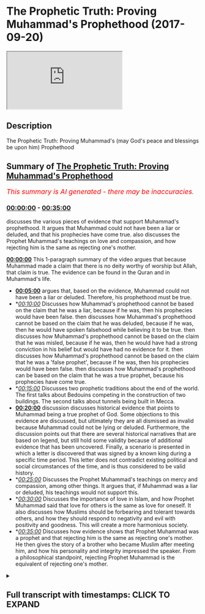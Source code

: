 # The Prophetic Truth: Proving Muhammad's Prophethood (2017-09-20)

<iframe loading='lazy' src='https://www.youtube.com/embed/pJaYA9rbQ8A'></iframe>

## Description

The Prophetic Truth: Proving Muhammad's (may God's peace and blessings be upon him) Prophethood

## Summary of [The Prophetic Truth: Proving Muhammad's Prophethood](https://www.youtube.com/watch?v=pJaYA9rbQ8A)


*<span style="color:red; font-size:125%">This summary is AI generated - there may be inaccuracies</span>. [](/)*

### [00:00:00](https://www.youtube.com/watch?v=pJaYA9rbQ8A&t=0) - [00:35:00](https://www.youtube.com/watch?v=pJaYA9rbQ8A&t=2100)

 discusses the various pieces of evidence that support Muhammad's prophethood. It argues that Muhammad could not have been a liar or deluded, and that his prophecies have come true.  also discusses the Prophet Muhammad's teachings on love and compassion, and how rejecting him is the same as rejecting one's mother.

**[00:00:00](https://www.youtube.com/watch?v=pJaYA9rbQ8A&t=0)** This 1-paragraph summary of the video argues that because Muhammad made a claim that there is no deity worthy of worship but Allah, that claim is true. The evidence can be found in the Quran and in Muhammad's life.
* **[00:05:00](https://www.youtube.com/watch?v=pJaYA9rbQ8A&t=300)** argues that, based on the evidence, Muhammad could not have been a liar or deluded. Therefore, his prophethood must be true.
* **[00:10:00](https://www.youtube.com/watch?v=pJaYA9rbQ8A&t=600)* Discusses how Muhammad's prophethood cannot be based on the claim that he was a liar, because if he was, then his prophecies would have been false.  then discusses how Muhammad's prophethood cannot be based on the claim that he was deluded, because if he was, then he would have spoken falsehood while believing it to be true.  then discusses how Muhammad's prophethood cannot be based on the claim that he was misled, because if he was, then he would have had a strong conviction in his belief but would have had no evidence for it.  then discusses how Muhammad's prophethood cannot be based on the claim that he was a 'false prophet', because if he was, then his prophecies would have been false.  then discusses how Muhammad's prophethood can be based on the claim that he was a true prophet, because his prophecies have come true.
* **[00:15:00](https://www.youtube.com/watch?v=pJaYA9rbQ8A&t=900)* Discusses two prophetic traditions about the end of the world. The first talks about Bedouins competing in the construction of two buildings. The second talks about tunnels being built in Mecca.
* **[00:20:00](https://www.youtube.com/watch?v=pJaYA9rbQ8A&t=1200)**  discussion discusses historical evidence that points to Muhammad being a true prophet of God. Some objections to this evidence are discussed, but ultimately they are all dismissed as invalid because Muhammad could not be lying or deluded. Furthermore, the discussion points out that there are several historical narratives that are based on legend, but still hold some validity because of additional evidence that has been uncovered. Finally, a scenario is presented in which a letter is discovered that was signed by a known king during a specific time period. This letter does not contradict existing political and social circumstances of the time, and is thus considered to be valid history.
* **[00:25:00](https://www.youtube.com/watch?v=pJaYA9rbQ8A&t=1500)* Discusses the Prophet Muhammad's teachings on mercy and compassion, among other things. It argues that, if Muhammad was a liar or deluded, his teachings would not support this.
* **[00:30:00](https://www.youtube.com/watch?v=pJaYA9rbQ8A&t=1800)* Discusses the importance of love in Islam, and how Prophet Muhammad said that love for others is the same as love for oneself. It also discusses how Muslims should be forbearing and tolerant towards others, and how they should respond to negativity and evil with positivity and goodness. This will create a more harmonious society.
* **[00:35:00](https://www.youtube.com/watch?v=pJaYA9rbQ8A&t=2100)* Discusses how evidence shows that Prophet Muhammad was a prophet and that rejecting him is the same as rejecting one's mother. He then gives the story of a brother who became Muslim after meeting him, and how his personality and integrity impressed the speaker. From a philosophical standpoint, rejecting Prophet Muhammad is the equivalent of rejecting one's mother.

<details><summary><h2>Full transcript with timestamps: CLICK TO EXPAND</h2></summary>

[0:00:01](https://youtu.be/pJaYA9rbQ8A?t=1) bismillah ar-rahman ar-rahim  
[0:00:03](https://youtu.be/pJaYA9rbQ8A?t=3) now we're going to be talking about  
[0:00:05](https://youtu.be/pJaYA9rbQ8A?t=5) prophethood so we have reached the stage  
[0:00:08](https://youtu.be/pJaYA9rbQ8A?t=8) where we are talking about our beloved  
[0:00:10](https://youtu.be/pJaYA9rbQ8A?t=10) Prophet Muhammad sallallahu alayhi  
[0:00:13](https://youtu.be/pJaYA9rbQ8A?t=13) wasallam  
[0:00:13](https://youtu.be/pJaYA9rbQ8A?t=13) now for me  
[0:00:16](https://youtu.be/pJaYA9rbQ8A?t=16) after we've done both existence God's  
[0:00:19](https://youtu.be/pJaYA9rbQ8A?t=19) oneness revelation why Allah deserves to  
[0:00:22](https://youtu.be/pJaYA9rbQ8A?t=22) be worshipped you don't really need to  
[0:00:25](https://youtu.be/pJaYA9rbQ8A?t=25) talk about prophethood per se because if  
[0:00:27](https://youtu.be/pJaYA9rbQ8A?t=27) someone understands that allah subhanho  
[0:00:29](https://youtu.be/pJaYA9rbQ8A?t=29) wa taala is a reality that allah subhana  
[0:00:32](https://youtu.be/pJaYA9rbQ8A?t=32) wa ta'ala exists that he is one he's  
[0:00:35](https://youtu.be/pJaYA9rbQ8A?t=35) uniquely one that he deserves to be  
[0:00:37](https://youtu.be/pJaYA9rbQ8A?t=37) worshipped which means to love allah to  
[0:00:39](https://youtu.be/pJaYA9rbQ8A?t=39) know Allah to obey Allah and to single  
[0:00:41](https://youtu.be/pJaYA9rbQ8A?t=41) out and direct all of our internal and  
[0:00:44](https://youtu.be/pJaYA9rbQ8A?t=44) external acts of worship to Allah alone  
[0:00:46](https://youtu.be/pJaYA9rbQ8A?t=46) then it's done they should really  
[0:00:52](https://youtu.be/pJaYA9rbQ8A?t=52) internalize the fact that their life now  
[0:00:54](https://youtu.be/pJaYA9rbQ8A?t=54) is to align themselves and reconnect  
[0:00:56](https://youtu.be/pJaYA9rbQ8A?t=56) themselves to Allah Subhanahu WA Ta'ala  
[0:00:58](https://youtu.be/pJaYA9rbQ8A?t=58) yes you can add the prophethood section  
[0:01:01](https://youtu.be/pJaYA9rbQ8A?t=61) as additional evidence but it also is  
[0:01:04](https://youtu.be/pJaYA9rbQ8A?t=64) like a standalone argument it stands on  
[0:01:07](https://youtu.be/pJaYA9rbQ8A?t=67) its own two feet from that point of view  
[0:01:09](https://youtu.be/pJaYA9rbQ8A?t=69) and many times when I interact with  
[0:01:11](https://youtu.be/pJaYA9rbQ8A?t=71) Christians or many different types of  
[0:01:13](https://youtu.be/pJaYA9rbQ8A?t=73) human beings depending on who they are I  
[0:01:15](https://youtu.be/pJaYA9rbQ8A?t=75) go straight to prophethood I go straight  
[0:01:19](https://youtu.be/pJaYA9rbQ8A?t=79) to the Prophet sallallahu alayhi  
[0:01:21](https://youtu.be/pJaYA9rbQ8A?t=81) wasallam  
[0:01:22](https://youtu.be/pJaYA9rbQ8A?t=82) now 1400 years ago the Prophet  
[0:01:27](https://youtu.be/pJaYA9rbQ8A?t=87) sallallahu alayhi wa sallam came with a  
[0:01:31](https://youtu.be/pJaYA9rbQ8A?t=91) profound message and that message was la  
[0:01:34](https://youtu.be/pJaYA9rbQ8A?t=94) ilaha illaallah muhammaden-rasul allah  
[0:01:38](https://youtu.be/pJaYA9rbQ8A?t=98) there is no deity worthy of worship but  
[0:01:42](https://youtu.be/pJaYA9rbQ8A?t=102) Allah but the deity and Muhammad is the  
[0:01:46](https://youtu.be/pJaYA9rbQ8A?t=106) final messenger sallallahu alayhi  
[0:01:48](https://youtu.be/pJaYA9rbQ8A?t=108) wasallam so this was the message of the  
[0:01:50](https://youtu.be/pJaYA9rbQ8A?t=110) Prophet sallallahu alayhi wasallam so we  
[0:01:54](https://youtu.be/pJaYA9rbQ8A?t=114) can rationally investigate this message  
[0:01:57](https://youtu.be/pJaYA9rbQ8A?t=117) and claim because he made a particular  
[0:01:59](https://youtu.be/pJaYA9rbQ8A?t=119) claim that not only is Allah worthy of  
[0:02:02](https://youtu.be/pJaYA9rbQ8A?t=122) worship not only is the no deity worthy  
[0:02:04](https://youtu.be/pJaYA9rbQ8A?t=124) of worship but Allah but that Muhammad  
[0:02:07](https://youtu.be/pJaYA9rbQ8A?t=127) sallallahu alayhi wa sallam is his final  
[0:02:10](https://youtu.be/pJaYA9rbQ8A?t=130) messenger so we could rush  
[0:02:12](https://youtu.be/pJaYA9rbQ8A?t=132) investigate this claim and what we could  
[0:02:14](https://youtu.be/pJaYA9rbQ8A?t=134) do we could go to the historical  
[0:02:15](https://youtu.be/pJaYA9rbQ8A?t=135) narratives and the testimonies  
[0:02:17](https://youtu.be/pJaYA9rbQ8A?t=137) concerning the life of our beloved  
[0:02:19](https://youtu.be/pJaYA9rbQ8A?t=139) prophet sallallahu alayhi wasallam and  
[0:02:22](https://youtu.be/pJaYA9rbQ8A?t=142) once we do this we'll be in a position  
[0:02:25](https://youtu.be/pJaYA9rbQ8A?t=145) to make a conclusion about the  
[0:02:27](https://youtu.be/pJaYA9rbQ8A?t=147) truthfulness of that claim is it the  
[0:02:30](https://youtu.be/pJaYA9rbQ8A?t=150) prophetic truth is this statement the  
[0:02:34](https://youtu.be/pJaYA9rbQ8A?t=154) prophetic truth based upon the  
[0:02:37](https://youtu.be/pJaYA9rbQ8A?t=157) testimonies surrounding the life of the  
[0:02:40](https://youtu.be/pJaYA9rbQ8A?t=160) prophet sallallaahu ie who are cinnamon  
[0:02:41](https://youtu.be/pJaYA9rbQ8A?t=161) the historical narratives I believe we  
[0:02:43](https://youtu.be/pJaYA9rbQ8A?t=163) have a very strong argument to say that  
[0:02:46](https://youtu.be/pJaYA9rbQ8A?t=166) indeed Muhammad's claim sallallahu  
[0:02:48](https://youtu.be/pJaYA9rbQ8A?t=168) alayhi wa sallam was a truthful one now  
[0:02:52](https://youtu.be/pJaYA9rbQ8A?t=172) this argument is not just a rational  
[0:02:55](https://youtu.be/pJaYA9rbQ8A?t=175) argument we haven't just made it up this  
[0:02:57](https://youtu.be/pJaYA9rbQ8A?t=177) argument can be found in the book of  
[0:02:59](https://youtu.be/pJaYA9rbQ8A?t=179) allah subhanho wa taala in the quran  
[0:03:00](https://youtu.be/pJaYA9rbQ8A?t=180) itself because look what Allah says for  
[0:03:03](https://youtu.be/pJaYA9rbQ8A?t=183) example in chapter 81 Allah says your  
[0:03:05](https://youtu.be/pJaYA9rbQ8A?t=185) companion is not mad the Arabic word  
[0:03:09](https://youtu.be/pJaYA9rbQ8A?t=189) here is quite interesting for companion  
[0:03:11](https://youtu.be/pJaYA9rbQ8A?t=191) you know the Arabic word here that's  
[0:03:12](https://youtu.be/pJaYA9rbQ8A?t=192) using the Quran so he become a lie  
[0:03:16](https://youtu.be/pJaYA9rbQ8A?t=196) saying your companion is not mad now the  
[0:03:18](https://youtu.be/pJaYA9rbQ8A?t=198) eloquence here is quite phenomenal the  
[0:03:22](https://youtu.be/pJaYA9rbQ8A?t=202) eloquence is quite phenomenal why  
[0:03:24](https://youtu.be/pJaYA9rbQ8A?t=204) because it's one word it undermines  
[0:03:26](https://youtu.be/pJaYA9rbQ8A?t=206) their argument because Allah is not  
[0:03:28](https://youtu.be/pJaYA9rbQ8A?t=208) saying your prophet is not mad Allah is  
[0:03:31](https://youtu.be/pJaYA9rbQ8A?t=211) not saying Muhammad is not man Allah is  
[0:03:33](https://youtu.be/pJaYA9rbQ8A?t=213) not saying your your your relative is  
[0:03:37](https://youtu.be/pJaYA9rbQ8A?t=217) not mad Allah is not saying the this man  
[0:03:40](https://youtu.be/pJaYA9rbQ8A?t=220) or your husband or your brother your  
[0:03:42](https://youtu.be/pJaYA9rbQ8A?t=222) uncle is not man he's saying your  
[0:03:43](https://youtu.be/pJaYA9rbQ8A?t=223) companion which has an element of  
[0:03:45](https://youtu.be/pJaYA9rbQ8A?t=225) intimacy it's not just a friend but he's  
[0:03:48](https://youtu.be/pJaYA9rbQ8A?t=228) your companion someone who knows you  
[0:03:51](https://youtu.be/pJaYA9rbQ8A?t=231) intimately and Allah is trying to say to  
[0:03:53](https://youtu.be/pJaYA9rbQ8A?t=233) them you've known this man for 40 years  
[0:03:55](https://youtu.be/pJaYA9rbQ8A?t=235) he's been your companion you've eaten  
[0:03:58](https://youtu.be/pJaYA9rbQ8A?t=238) with him you know about him you call him  
[0:04:00](https://youtu.be/pJaYA9rbQ8A?t=240) the trustworthy so how can you see his  
[0:04:02](https://youtu.be/pJaYA9rbQ8A?t=242) mad because only companions see the  
[0:04:06](https://youtu.be/pJaYA9rbQ8A?t=246) first signs of madness like if you study  
[0:04:08](https://youtu.be/pJaYA9rbQ8A?t=248) psychology or psychotherapy or  
[0:04:10](https://youtu.be/pJaYA9rbQ8A?t=250) psychiatry the usually interview friends  
[0:04:13](https://youtu.be/pJaYA9rbQ8A?t=253) and family people who are intimate with  
[0:04:16](https://youtu.be/pJaYA9rbQ8A?t=256) that person from a social point of view  
[0:04:19](https://youtu.be/pJaYA9rbQ8A?t=259) to find out how did he react to find out  
[0:04:24](https://youtu.be/pJaYA9rbQ8A?t=264) what did he do in this  
[0:04:26](https://youtu.be/pJaYA9rbQ8A?t=266) situation to find out any sign that may  
[0:04:28](https://youtu.be/pJaYA9rbQ8A?t=268) lead to the conclusion that he is unwell  
[0:04:30](https://youtu.be/pJaYA9rbQ8A?t=270) or mad do you see the point here so lie  
[0:04:33](https://youtu.be/pJaYA9rbQ8A?t=273) saying your your argument is baseless  
[0:04:36](https://youtu.be/pJaYA9rbQ8A?t=276) you're saying his mag but you're his  
[0:04:37](https://youtu.be/pJaYA9rbQ8A?t=277) friend intimate companion you would have  
[0:04:40](https://youtu.be/pJaYA9rbQ8A?t=280) known this don't us use this as some  
[0:04:43](https://youtu.be/pJaYA9rbQ8A?t=283) kind of strategy to get out of trying to  
[0:04:46](https://youtu.be/pJaYA9rbQ8A?t=286) understand this message because of your  
[0:04:48](https://youtu.be/pJaYA9rbQ8A?t=288) ego don't clutter intellectual straws  
[0:04:52](https://youtu.be/pJaYA9rbQ8A?t=292) right also Allah says in chapter 53 your  
[0:04:55](https://youtu.be/pJaYA9rbQ8A?t=295) companion has not astray not has not  
[0:04:57](https://youtu.be/pJaYA9rbQ8A?t=297) strayed he is not deluded he does not  
[0:05:00](https://youtu.be/pJaYA9rbQ8A?t=300) speak from his own desire also allah  
[0:05:03](https://youtu.be/pJaYA9rbQ8A?t=303) subhanho wa taala says Muhammad is the  
[0:05:05](https://youtu.be/pJaYA9rbQ8A?t=305) Messenger of God so from this point of  
[0:05:07](https://youtu.be/pJaYA9rbQ8A?t=307) view we could summarize the argument in  
[0:05:10](https://youtu.be/pJaYA9rbQ8A?t=310) a logical form we could summarize the  
[0:05:12](https://youtu.be/pJaYA9rbQ8A?t=312) argument in the following way  
[0:05:13](https://youtu.be/pJaYA9rbQ8A?t=313) number 1 the prophet muhammad sallallahu  
[0:05:16](https://youtu.be/pJaYA9rbQ8A?t=316) alayhi wa sallam was either a liar  
[0:05:18](https://youtu.be/pJaYA9rbQ8A?t=318) deluded or speaking the truth  
[0:05:22](https://youtu.be/pJaYA9rbQ8A?t=322) number 2 the prophet sallallahu alayhi  
[0:05:25](https://youtu.be/pJaYA9rbQ8A?t=325) wasalam could not have been a liar or  
[0:05:27](https://youtu.be/pJaYA9rbQ8A?t=327) deluded number 3 the conclusion  
[0:05:29](https://youtu.be/pJaYA9rbQ8A?t=329) therefore the prophet sallallahu alayhi  
[0:05:32](https://youtu.be/pJaYA9rbQ8A?t=332) wa sallam was speaking the truth so  
[0:05:34](https://youtu.be/pJaYA9rbQ8A?t=334) let's address these possible  
[0:05:36](https://youtu.be/pJaYA9rbQ8A?t=336) explanations ok so is the first possible  
[0:05:40](https://youtu.be/pJaYA9rbQ8A?t=340) explanation that he was a liar well this  
[0:05:44](https://youtu.be/pJaYA9rbQ8A?t=344) is not only counterintuitive but its  
[0:05:47](https://youtu.be/pJaYA9rbQ8A?t=347) incongruent to all of the history that  
[0:05:49](https://youtu.be/pJaYA9rbQ8A?t=349) we understand it really resists what we  
[0:05:53](https://youtu.be/pJaYA9rbQ8A?t=353) understand about the historical  
[0:05:54](https://youtu.be/pJaYA9rbQ8A?t=354) narratives and testimonies concerning  
[0:05:56](https://youtu.be/pJaYA9rbQ8A?t=356) the life of the Prophet sallallahu  
[0:05:57](https://youtu.be/pJaYA9rbQ8A?t=357) alayhi wasallam even from a  
[0:05:59](https://youtu.be/pJaYA9rbQ8A?t=359) psychological profile point of view  
[0:06:01](https://youtu.be/pJaYA9rbQ8A?t=361) because think about this he couldn't  
[0:06:03](https://youtu.be/pJaYA9rbQ8A?t=363) have been a liar because he was known as  
[0:06:05](https://youtu.be/pJaYA9rbQ8A?t=365) a trustworthy even his enemies would  
[0:06:08](https://youtu.be/pJaYA9rbQ8A?t=368) trust him with their wealth with their  
[0:06:10](https://youtu.be/pJaYA9rbQ8A?t=370) goods with their possessions so to claim  
[0:06:15](https://youtu.be/pJaYA9rbQ8A?t=375) he is a liar really is not making sense  
[0:06:18](https://youtu.be/pJaYA9rbQ8A?t=378) from a psychological and even social  
[0:06:19](https://youtu.be/pJaYA9rbQ8A?t=379) perspective here what's very interesting  
[0:06:22](https://youtu.be/pJaYA9rbQ8A?t=382) also is that he was persecuted for his  
[0:06:26](https://youtu.be/pJaYA9rbQ8A?t=386) beliefs boycotted and exiled from his  
[0:06:29](https://youtu.be/pJaYA9rbQ8A?t=389) beloved City he was stoned in tithe for  
[0:06:33](https://youtu.be/pJaYA9rbQ8A?t=393) hours when the blood was running down  
[0:06:35](https://youtu.be/pJaYA9rbQ8A?t=395) his legs the blood made his feet  
[0:06:39](https://youtu.be/pJaYA9rbQ8A?t=399) stick to his sandals he was boycotted  
[0:06:42](https://youtu.be/pJaYA9rbQ8A?t=402) and abused his companions were tortured  
[0:06:45](https://youtu.be/pJaYA9rbQ8A?t=405) and murdered and killed right he was so  
[0:06:52](https://youtu.be/pJaYA9rbQ8A?t=412) hungry because of the boycott that he  
[0:06:54](https://youtu.be/pJaYA9rbQ8A?t=414) tied to stones to his stomach and he was  
[0:06:58](https://youtu.be/pJaYA9rbQ8A?t=418) so brave even in battle because we know  
[0:07:02](https://youtu.be/pJaYA9rbQ8A?t=422) that there were battles at the time of  
[0:07:05](https://youtu.be/pJaYA9rbQ8A?t=425) the Prophet Muhammad upon whom be peace  
[0:07:06](https://youtu.be/pJaYA9rbQ8A?t=426) he had to protect people under his wing  
[0:07:11](https://youtu.be/pJaYA9rbQ8A?t=431) and these included Muslims and  
[0:07:13](https://youtu.be/pJaYA9rbQ8A?t=433) non-muslims he had to be a statesman to  
[0:07:17](https://youtu.be/pJaYA9rbQ8A?t=437) take care of people and in his battles  
[0:07:20](https://youtu.be/pJaYA9rbQ8A?t=440) he was just and he was merciful and yet  
[0:07:24](https://youtu.be/pJaYA9rbQ8A?t=444) he was very brave as well in the famous  
[0:07:27](https://youtu.be/pJaYA9rbQ8A?t=447) battle of hunayn  
[0:07:28](https://youtu.be/pJaYA9rbQ8A?t=448) what did he do when the arrows were  
[0:07:31](https://youtu.be/pJaYA9rbQ8A?t=451) coming towards the army the the army his  
[0:07:36](https://youtu.be/pJaYA9rbQ8A?t=456) companions had to inevitably retreat but  
[0:07:38](https://youtu.be/pJaYA9rbQ8A?t=458) he was doable marching forward saying I  
[0:07:40](https://youtu.be/pJaYA9rbQ8A?t=460) am NOT a liar I am The Messenger of  
[0:07:42](https://youtu.be/pJaYA9rbQ8A?t=462) Allah such bravery so when we consider  
[0:07:46](https://youtu.be/pJaYA9rbQ8A?t=466) the psychological profile how could we  
[0:07:48](https://youtu.be/pJaYA9rbQ8A?t=468) claim his Alya because people would lie  
[0:07:50](https://youtu.be/pJaYA9rbQ8A?t=470) their life or some kind of gain some  
[0:07:53](https://youtu.be/pJaYA9rbQ8A?t=473) kind of wealth some kind of status and  
[0:07:56](https://youtu.be/pJaYA9rbQ8A?t=476) you can't claim he basically was lying  
[0:08:00](https://youtu.be/pJaYA9rbQ8A?t=480) for status because he was so humble so  
[0:08:04](https://youtu.be/pJaYA9rbQ8A?t=484) many traditions stay that for months  
[0:08:07](https://youtu.be/pJaYA9rbQ8A?t=487) he'll be on water and dates Ashford  
[0:08:09](https://youtu.be/pJaYA9rbQ8A?t=489) ain't just water and dates  
[0:08:10](https://youtu.be/pJaYA9rbQ8A?t=490) there'll be no smoke coming out the  
[0:08:12](https://youtu.be/pJaYA9rbQ8A?t=492) house of his wife Aisha may Allah be  
[0:08:14](https://youtu.be/pJaYA9rbQ8A?t=494) pleased with her correct what's also  
[0:08:19](https://youtu.be/pJaYA9rbQ8A?t=499) very significant is that when the  
[0:08:22](https://youtu.be/pJaYA9rbQ8A?t=502) prophet sallallahu alayhi wa sallam was  
[0:08:23](https://youtu.be/pJaYA9rbQ8A?t=503) invited to a house to eat rancid fat he  
[0:08:28](https://youtu.be/pJaYA9rbQ8A?t=508) would accept the invitation and eat the  
[0:08:30](https://youtu.be/pJaYA9rbQ8A?t=510) rancid fat he would say oh what a  
[0:08:35](https://youtu.be/pJaYA9rbQ8A?t=515) wonderful curry vinegar is you should  
[0:08:38](https://youtu.be/pJaYA9rbQ8A?t=518) dip his bread in in vinegar so much  
[0:08:43](https://youtu.be/pJaYA9rbQ8A?t=523) humility when Arabs from outside of his  
[0:08:46](https://youtu.be/pJaYA9rbQ8A?t=526) area came to visit him they would ask  
[0:08:49](https://youtu.be/pJaYA9rbQ8A?t=529) the question  
[0:08:49](https://youtu.be/pJaYA9rbQ8A?t=529) eina Muhammad where is Muhammad  
[0:08:52](https://youtu.be/pJaYA9rbQ8A?t=532) because they didn't recognize him  
[0:08:54](https://youtu.be/pJaYA9rbQ8A?t=534) because he wasn't kingly when an hour  
[0:08:57](https://youtu.be/pJaYA9rbQ8A?t=537) came up to him and was was you know he  
[0:08:59](https://youtu.be/pJaYA9rbQ8A?t=539) was shaken by his authority the prophet  
[0:09:03](https://youtu.be/pJaYA9rbQ8A?t=543) sallallahu alayhi wa sallam said  
[0:09:05](https://youtu.be/pJaYA9rbQ8A?t=545) basically don't worry I am the I am the  
[0:09:07](https://youtu.be/pJaYA9rbQ8A?t=547) son of a Bedouin woman who used to eat  
[0:09:11](https://youtu.be/pJaYA9rbQ8A?t=551) dried meat like I'm just like you and he  
[0:09:17](https://youtu.be/pJaYA9rbQ8A?t=557) used to make a dorrance application for  
[0:09:19](https://youtu.be/pJaYA9rbQ8A?t=559) humidity oh Allah make me humble make me  
[0:09:22](https://youtu.be/pJaYA9rbQ8A?t=562) die amongst the humble right door to  
[0:09:26](https://youtu.be/pJaYA9rbQ8A?t=566) this effect he made that type of  
[0:09:27](https://youtu.be/pJaYA9rbQ8A?t=567) supplication and are so many narratives  
[0:09:30](https://youtu.be/pJaYA9rbQ8A?t=570) about concerning his humanity so it  
[0:09:32](https://youtu.be/pJaYA9rbQ8A?t=572) wasn't about status and look Who I am  
[0:09:34](https://youtu.be/pJaYA9rbQ8A?t=574) II of course and was very interesting  
[0:09:37](https://youtu.be/pJaYA9rbQ8A?t=577) they offered him money  
[0:09:40](https://youtu.be/pJaYA9rbQ8A?t=580) riches women power land glory he  
[0:09:46](https://youtu.be/pJaYA9rbQ8A?t=586) rejected all of it just for the simple  
[0:09:48](https://youtu.be/pJaYA9rbQ8A?t=588) message of la ilaha illallah there is no  
[0:09:50](https://youtu.be/pJaYA9rbQ8A?t=590) deity worthy of worship but the deity  
[0:09:53](https://youtu.be/pJaYA9rbQ8A?t=593) but Allah subhana WA Ta'ala so he was  
[0:09:55](https://youtu.be/pJaYA9rbQ8A?t=595) offered all of these things that he  
[0:09:56](https://youtu.be/pJaYA9rbQ8A?t=596) rejected them and this is highly  
[0:09:59](https://youtu.be/pJaYA9rbQ8A?t=599) significant from a psychological profile  
[0:10:00](https://youtu.be/pJaYA9rbQ8A?t=600) point of view how can we claim is a liar  
[0:10:02](https://youtu.be/pJaYA9rbQ8A?t=602) what lie he by Allah to claim he is a  
[0:10:05](https://youtu.be/pJaYA9rbQ8A?t=605) liar is like claiming no one has spoken  
[0:10:08](https://youtu.be/pJaYA9rbQ8A?t=608) the truth this is very very significant  
[0:10:13](https://youtu.be/pJaYA9rbQ8A?t=613) here because our or not our but an  
[0:10:17](https://youtu.be/pJaYA9rbQ8A?t=617) accusation or their accusation that he  
[0:10:19](https://youtu.be/pJaYA9rbQ8A?t=619) was a liar  
[0:10:20](https://youtu.be/pJaYA9rbQ8A?t=620) doesn't doesn't hold water doesn't hold  
[0:10:23](https://youtu.be/pJaYA9rbQ8A?t=623) his ground cannot be justified just  
[0:10:26](https://youtu.be/pJaYA9rbQ8A?t=626) based on these very simple arguments  
[0:10:29](https://youtu.be/pJaYA9rbQ8A?t=629) just based on these very very simple  
[0:10:31](https://youtu.be/pJaYA9rbQ8A?t=631) arguments and there's much more we could  
[0:10:32](https://youtu.be/pJaYA9rbQ8A?t=632) talk about specifically that he wasn't a  
[0:10:34](https://youtu.be/pJaYA9rbQ8A?t=634) liar but I think this is enough for now  
[0:10:37](https://youtu.be/pJaYA9rbQ8A?t=637) and it's quite interesting that even  
[0:10:39](https://youtu.be/pJaYA9rbQ8A?t=639) academics and orientalists testified to  
[0:10:42](https://youtu.be/pJaYA9rbQ8A?t=642) this anyone who studies his life and  
[0:10:45](https://youtu.be/pJaYA9rbQ8A?t=645) anyone who is sincere would testify that  
[0:10:48](https://youtu.be/pJaYA9rbQ8A?t=648) he can't be a liar  
[0:10:49](https://youtu.be/pJaYA9rbQ8A?t=649) for example Montgomery what he's the  
[0:10:52](https://youtu.be/pJaYA9rbQ8A?t=652) late emeritus professor in Arabic and  
[0:10:54](https://youtu.be/pJaYA9rbQ8A?t=654) Islamic studies in his book Mohammed at  
[0:10:56](https://youtu.be/pJaYA9rbQ8A?t=656) Mecca he says his readiness concerning  
[0:10:58](https://youtu.be/pJaYA9rbQ8A?t=658) the Prophet sallallahu alayhi wasallam  
[0:11:00](https://youtu.be/pJaYA9rbQ8A?t=660) his readiness to undergo persecution for  
[0:11:03](https://youtu.be/pJaYA9rbQ8A?t=663) his beliefs the high moral care  
[0:11:05](https://youtu.be/pJaYA9rbQ8A?t=665) of the men who believed in him and  
[0:11:07](https://youtu.be/pJaYA9rbQ8A?t=667) looked up to him as a leader and the  
[0:11:09](https://youtu.be/pJaYA9rbQ8A?t=669) greatness of his ultimate achievement  
[0:11:11](https://youtu.be/pJaYA9rbQ8A?t=671) all argue his fundamental integrity to  
[0:11:14](https://youtu.be/pJaYA9rbQ8A?t=674) suppose Muhammad an impostor raises far  
[0:11:17](https://youtu.be/pJaYA9rbQ8A?t=677) more problems than it solves  
[0:11:21](https://youtu.be/pJaYA9rbQ8A?t=681) that's quite interesting you ask him did  
[0:11:24](https://youtu.be/pJaYA9rbQ8A?t=684) he become Muslim there is an opinion I  
[0:11:25](https://youtu.be/pJaYA9rbQ8A?t=685) believe about Montgomery war that he  
[0:11:28](https://youtu.be/pJaYA9rbQ8A?t=688) believed that the Prophet Muhammad  
[0:11:29](https://youtu.be/pJaYA9rbQ8A?t=689) sallallahu aleyhi was one was a prophet  
[0:11:31](https://youtu.be/pJaYA9rbQ8A?t=691) but he had a theological issue that he  
[0:11:34](https://youtu.be/pJaYA9rbQ8A?t=694) was sent just for the Arabs so the next  
[0:11:38](https://youtu.be/pJaYA9rbQ8A?t=698) question is fine he wasn't lying but  
[0:11:40](https://youtu.be/pJaYA9rbQ8A?t=700) maybe he was deluded now to argue that  
[0:11:43](https://youtu.be/pJaYA9rbQ8A?t=703) someone is deluded is to argue the  
[0:11:44](https://youtu.be/pJaYA9rbQ8A?t=704) following that he was misled into  
[0:11:47](https://youtu.be/pJaYA9rbQ8A?t=707) believing he was the Messenger of God  
[0:11:49](https://youtu.be/pJaYA9rbQ8A?t=709) and if someone is deluded they have a  
[0:11:51](https://youtu.be/pJaYA9rbQ8A?t=711) strong conviction in the belief but they  
[0:11:54](https://youtu.be/pJaYA9rbQ8A?t=714) have no evidence for it okay and another  
[0:11:57](https://youtu.be/pJaYA9rbQ8A?t=717) way of looking at the issue of delusion  
[0:11:59](https://youtu.be/pJaYA9rbQ8A?t=719) is that when someone is deluded they  
[0:12:01](https://youtu.be/pJaYA9rbQ8A?t=721) speak falsehood while believing whilst  
[0:12:04](https://youtu.be/pJaYA9rbQ8A?t=724) believing that it's true now there are  
[0:12:07](https://youtu.be/pJaYA9rbQ8A?t=727) many arguments there is an accumulative  
[0:12:08](https://youtu.be/pJaYA9rbQ8A?t=728) case we could build a case to show that  
[0:12:11](https://youtu.be/pJaYA9rbQ8A?t=731) the Prophet sallallaahu alayhi assalam  
[0:12:12](https://youtu.be/pJaYA9rbQ8A?t=732) salallahu alaihe son was not deluded  
[0:12:16](https://youtu.be/pJaYA9rbQ8A?t=736) firstly there are incidents to support  
[0:12:20](https://youtu.be/pJaYA9rbQ8A?t=740) that he couldn't be deluded because  
[0:12:22](https://youtu.be/pJaYA9rbQ8A?t=742) Jerry is speaking someone who believes  
[0:12:27](https://youtu.be/pJaYA9rbQ8A?t=747) in the same claim but has no evidence  
[0:12:29](https://youtu.be/pJaYA9rbQ8A?t=749) for it usually looks for evidence right  
[0:12:32](https://youtu.be/pJaYA9rbQ8A?t=752) that's what a deluded person does as  
[0:12:34](https://youtu.be/pJaYA9rbQ8A?t=754) well and like they like to reaffirm  
[0:12:36](https://youtu.be/pJaYA9rbQ8A?t=756) their belief even though there's hardly  
[0:12:39](https://youtu.be/pJaYA9rbQ8A?t=759) any evidence to support their belief now  
[0:12:41](https://youtu.be/pJaYA9rbQ8A?t=761) the prophet sallallahu alayhi wa sallam  
[0:12:43](https://youtu.be/pJaYA9rbQ8A?t=763) he had sons and his sons died at early  
[0:12:47](https://youtu.be/pJaYA9rbQ8A?t=767) age one particular son was Ibrahim and  
[0:12:51](https://youtu.be/pJaYA9rbQ8A?t=771) when his son Ibrahim passed away there  
[0:12:55](https://youtu.be/pJaYA9rbQ8A?t=775) was a an eclipse and the Arabs at the  
[0:12:58](https://youtu.be/pJaYA9rbQ8A?t=778) time thought you must be the Prophet now  
[0:13:00](https://youtu.be/pJaYA9rbQ8A?t=780) look how special you are because God  
[0:13:02](https://youtu.be/pJaYA9rbQ8A?t=782) made the Eclipse happen because your son  
[0:13:05](https://youtu.be/pJaYA9rbQ8A?t=785) Ibrahim passed away now one who's  
[0:13:09](https://youtu.be/pJaYA9rbQ8A?t=789) deluded in some way would say yes you're  
[0:13:13](https://youtu.be/pJaYA9rbQ8A?t=793) right I am The Messenger of God and  
[0:13:16](https://youtu.be/pJaYA9rbQ8A?t=796) there are many examples in  
[0:13:18](https://youtu.be/pJaYA9rbQ8A?t=798) his life that he could have used to  
[0:13:20](https://youtu.be/pJaYA9rbQ8A?t=800) support a so good delusion but he didn't  
[0:13:23](https://youtu.be/pJaYA9rbQ8A?t=803) look what he said he said the Sun and  
[0:13:26](https://youtu.be/pJaYA9rbQ8A?t=806) Moon do not come together for anyone's  
[0:13:29](https://youtu.be/pJaYA9rbQ8A?t=809) death amongst the people these are the  
[0:13:32](https://youtu.be/pJaYA9rbQ8A?t=812) signs of God so from this point of view  
[0:13:36](https://youtu.be/pJaYA9rbQ8A?t=816) when you look at the life of the prophet  
[0:13:38](https://youtu.be/pJaYA9rbQ8A?t=818) sallallahu alayhi wasallam you see that  
[0:13:42](https://youtu.be/pJaYA9rbQ8A?t=822) there are many incidences that he could  
[0:13:45](https://youtu.be/pJaYA9rbQ8A?t=825) have used to support a so called  
[0:13:46](https://youtu.be/pJaYA9rbQ8A?t=826) delusion but he didn't another argument  
[0:13:49](https://youtu.be/pJaYA9rbQ8A?t=829) to show that the Prophet sallallahu  
[0:13:52](https://youtu.be/pJaYA9rbQ8A?t=832) alayhi wasallam was not deluded is  
[0:13:54](https://youtu.be/pJaYA9rbQ8A?t=834) actually his prophecies there are so  
[0:13:58](https://youtu.be/pJaYA9rbQ8A?t=838) many prophecies that have come true the  
[0:14:03](https://youtu.be/pJaYA9rbQ8A?t=843) prophet sallallaahu I li hua some has  
[0:14:06](https://youtu.be/pJaYA9rbQ8A?t=846) prophesized things that happened he  
[0:14:09](https://youtu.be/pJaYA9rbQ8A?t=849) prophesized things that would happen  
[0:14:10](https://youtu.be/pJaYA9rbQ8A?t=850) after his death and hundreds of years  
[0:14:14](https://youtu.be/pJaYA9rbQ8A?t=854) after his death so how could he be  
[0:14:17](https://youtu.be/pJaYA9rbQ8A?t=857) deluded when these prophecies came true  
[0:14:19](https://youtu.be/pJaYA9rbQ8A?t=859) and even from a statistical point of  
[0:14:21](https://youtu.be/pJaYA9rbQ8A?t=861) view you can't even start to claim that  
[0:14:23](https://youtu.be/pJaYA9rbQ8A?t=863) some kind of coincidence especially when  
[0:14:25](https://youtu.be/pJaYA9rbQ8A?t=865) you add them up together here are some  
[0:14:26](https://youtu.be/pJaYA9rbQ8A?t=866) examples the Mongol invasion now we know  
[0:14:31](https://youtu.be/pJaYA9rbQ8A?t=871) the Mongol invasion was an eco  
[0:14:33](https://youtu.be/pJaYA9rbQ8A?t=873) catastrophe for the Muslims in around  
[0:14:36](https://youtu.be/pJaYA9rbQ8A?t=876) 1250 a you had the ransacking of Baghdad  
[0:14:39](https://youtu.be/pJaYA9rbQ8A?t=879) Baghdad at that time had thousands of  
[0:14:41](https://youtu.be/pJaYA9rbQ8A?t=881) books hundreds of thousands of books it  
[0:14:43](https://youtu.be/pJaYA9rbQ8A?t=883) was the center of the world's  
[0:14:45](https://youtu.be/pJaYA9rbQ8A?t=885) universities education coexistence  
[0:14:50](https://youtu.be/pJaYA9rbQ8A?t=890) debate intellectual culture and the  
[0:14:53](https://youtu.be/pJaYA9rbQ8A?t=893) Mongols came and they ransacked  
[0:14:55](https://youtu.be/pJaYA9rbQ8A?t=895) everything they massacred people and  
[0:14:58](https://youtu.be/pJaYA9rbQ8A?t=898) they demolished the city up to 1 million  
[0:15:02](https://youtu.be/pJaYA9rbQ8A?t=902) people were killed it was a massacre and  
[0:15:05](https://youtu.be/pJaYA9rbQ8A?t=905) the prophet sallallahu alayhi wa sallam  
[0:15:09](https://youtu.be/pJaYA9rbQ8A?t=909) foretold the mongol invasion and a  
[0:15:12](https://youtu.be/pJaYA9rbQ8A?t=912) tradition narrated by Muslim is an  
[0:15:14](https://youtu.be/pJaYA9rbQ8A?t=914) authentic tradition he said the Allah  
[0:15:17](https://youtu.be/pJaYA9rbQ8A?t=917) will not be established to you fight  
[0:15:19](https://youtu.be/pJaYA9rbQ8A?t=919) from a people amongst the non-arabs  
[0:15:22](https://youtu.be/pJaYA9rbQ8A?t=922) there will be a red faces flat noses and  
[0:15:25](https://youtu.be/pJaYA9rbQ8A?t=925) small eyes their faces would look like  
[0:15:28](https://youtu.be/pJaYA9rbQ8A?t=928) flat shields and their shoes would be  
[0:15:30](https://youtu.be/pJaYA9rbQ8A?t=930) made of  
[0:15:31](https://youtu.be/pJaYA9rbQ8A?t=931) what's very interesting the Mongol army  
[0:15:34](https://youtu.be/pJaYA9rbQ8A?t=934) they had a unique furry boots hairy  
[0:15:37](https://youtu.be/pJaYA9rbQ8A?t=937) boots and it was called big t big t now  
[0:15:42](https://youtu.be/pJaYA9rbQ8A?t=942) I always say to people if this is not  
[0:15:44](https://youtu.be/pJaYA9rbQ8A?t=944) the Mongol army then I'm Nigerian right  
[0:15:48](https://youtu.be/pJaYA9rbQ8A?t=948) oh I'm Chinese or I'm something totally  
[0:15:50](https://youtu.be/pJaYA9rbQ8A?t=950) different than you would think right  
[0:15:52](https://youtu.be/pJaYA9rbQ8A?t=952) because this is such a apt and concise  
[0:15:57](https://youtu.be/pJaYA9rbQ8A?t=957) description of the Mongols also we have  
[0:16:02](https://youtu.be/pJaYA9rbQ8A?t=962) another very famous prophetic tradition  
[0:16:04](https://youtu.be/pJaYA9rbQ8A?t=964) where the Prophet Muhammad upon whom be  
[0:16:06](https://youtu.be/pJaYA9rbQ8A?t=966) peace he said and this is narrated by  
[0:16:07](https://youtu.be/pJaYA9rbQ8A?t=967) Bukhari it's an authentic tradition that  
[0:16:10](https://youtu.be/pJaYA9rbQ8A?t=970) you see barefoot unclothed bedouin arabs  
[0:16:14](https://youtu.be/pJaYA9rbQ8A?t=974) competing in the construction of two  
[0:16:16](https://youtu.be/pJaYA9rbQ8A?t=976) buildings now this was a response to  
[0:16:22](https://youtu.be/pJaYA9rbQ8A?t=982) questioning the sign of the end days the  
[0:16:25](https://youtu.be/pJaYA9rbQ8A?t=985) the day of judgement and the prophet  
[0:16:27](https://youtu.be/pJaYA9rbQ8A?t=987) sallallaahu ayat even some said one of  
[0:16:29](https://youtu.be/pJaYA9rbQ8A?t=989) the signs is that you see bear for  
[0:16:31](https://youtu.be/pJaYA9rbQ8A?t=991) unclothed Bedouins competing in the  
[0:16:33](https://youtu.be/pJaYA9rbQ8A?t=993) construction of tor buildings now this  
[0:16:35](https://youtu.be/pJaYA9rbQ8A?t=995) is very interesting because if you were  
[0:16:36](https://youtu.be/pJaYA9rbQ8A?t=996) a rationalist at that time you think the  
[0:16:39](https://youtu.be/pJaYA9rbQ8A?t=999) one who's competing in two buildings  
[0:16:40](https://youtu.be/pJaYA9rbQ8A?t=1000) would be the super powers of the time  
[0:16:41](https://youtu.be/pJaYA9rbQ8A?t=1001) which were the Romans and the Persians  
[0:16:43](https://youtu.be/pJaYA9rbQ8A?t=1003) the Arabs in many cases used to build  
[0:16:45](https://youtu.be/pJaYA9rbQ8A?t=1005) buildings in the ground because it was  
[0:16:47](https://youtu.be/pJaYA9rbQ8A?t=1007) so hot some of the houses were in the  
[0:16:49](https://youtu.be/pJaYA9rbQ8A?t=1009) ground and they just had tents now the  
[0:16:54](https://youtu.be/pJaYA9rbQ8A?t=1014) profit upon you be peace saying look you  
[0:16:56](https://youtu.be/pJaYA9rbQ8A?t=1016) know the Bedouin Arabs would compete  
[0:16:59](https://youtu.be/pJaYA9rbQ8A?t=1019) into a buildings and look what we have  
[0:17:00](https://youtu.be/pJaYA9rbQ8A?t=1020) today in the UAE united arab arab  
[0:17:04](https://youtu.be/pJaYA9rbQ8A?t=1024) emirates in Dubey you have the tallest  
[0:17:07](https://youtu.be/pJaYA9rbQ8A?t=1027) building in the world which is over 800  
[0:17:08](https://youtu.be/pJaYA9rbQ8A?t=1028) feet high scored the Burj Khalifa and  
[0:17:11](https://youtu.be/pJaYA9rbQ8A?t=1031) relatively recently the Saudis another  
[0:17:14](https://youtu.be/pJaYA9rbQ8A?t=1034) bid doing group weather originally where  
[0:17:16](https://youtu.be/pJaYA9rbQ8A?t=1036) Bedouins they said they're gonna build  
[0:17:18](https://youtu.be/pJaYA9rbQ8A?t=1038) the tallest building in the world in  
[0:17:19](https://youtu.be/pJaYA9rbQ8A?t=1039) 2019 and it's gonna be one kilometer  
[0:17:22](https://youtu.be/pJaYA9rbQ8A?t=1042) high and they're both from Bedouins and  
[0:17:25](https://youtu.be/pJaYA9rbQ8A?t=1045) they were unclothed and there were  
[0:17:28](https://youtu.be/pJaYA9rbQ8A?t=1048) Bedouin Arabs another competing in two  
[0:17:30](https://youtu.be/pJaYA9rbQ8A?t=1050) buildings now one would argue  
[0:17:32](https://youtu.be/pJaYA9rbQ8A?t=1052) yeah the Muslims have just done this  
[0:17:34](https://youtu.be/pJaYA9rbQ8A?t=1054) just to prove this tradition  
[0:17:37](https://youtu.be/pJaYA9rbQ8A?t=1057) you know the the Muslims done this just  
[0:17:40](https://youtu.be/pJaYA9rbQ8A?t=1060) just to just to basically you know prove  
[0:17:44](https://youtu.be/pJaYA9rbQ8A?t=1064) this tradition whether to  
[0:17:45](https://youtu.be/pJaYA9rbQ8A?t=1065) counter-arguments number one why would  
[0:17:48](https://youtu.be/pJaYA9rbQ8A?t=1068) someone be a deliberate sign for the end  
[0:17:51](https://youtu.be/pJaYA9rbQ8A?t=1071) of times number two did they also  
[0:17:55](https://youtu.be/pJaYA9rbQ8A?t=1075) construct the social political landscape  
[0:17:59](https://youtu.be/pJaYA9rbQ8A?t=1079) in order to have enough oil to have lots  
[0:18:01](https://youtu.be/pJaYA9rbQ8A?t=1081) of money to be able to basically build  
[0:18:03](https://youtu.be/pJaYA9rbQ8A?t=1083) these two buildings did they also make  
[0:18:06](https://youtu.be/pJaYA9rbQ8A?t=1086) up the fact that they'll be rich they  
[0:18:08](https://youtu.be/pJaYA9rbQ8A?t=1088) just became rich only 50 or 50 or 60  
[0:18:10](https://youtu.be/pJaYA9rbQ8A?t=1090) years ago so I can hear they just made  
[0:18:12](https://youtu.be/pJaYA9rbQ8A?t=1092) this up because in order for the two  
[0:18:15](https://youtu.be/pJaYA9rbQ8A?t=1095) buildings to be built they the social  
[0:18:17](https://youtu.be/pJaYA9rbQ8A?t=1097) economic circumstances had to be place  
[0:18:19](https://youtu.be/pJaYA9rbQ8A?t=1099) already in place already yes brother  
[0:18:24](https://youtu.be/pJaYA9rbQ8A?t=1104) also which is very interesting many of  
[0:18:26](https://youtu.be/pJaYA9rbQ8A?t=1106) the bad doings they'd ever know about  
[0:18:29](https://youtu.be/pJaYA9rbQ8A?t=1109) this prophetic tradition as well and  
[0:18:33](https://youtu.be/pJaYA9rbQ8A?t=1113) that's why we're saying if this will  
[0:18:35](https://youtu.be/pJaYA9rbQ8A?t=1115) make me I guess work on his part the  
[0:18:38](https://youtu.be/pJaYA9rbQ8A?t=1118) discovery of oil will represent a  
[0:18:39](https://youtu.be/pJaYA9rbQ8A?t=1119) massive stroke of luck because you have  
[0:18:42](https://youtu.be/pJaYA9rbQ8A?t=1122) to also understand that before you could  
[0:18:46](https://youtu.be/pJaYA9rbQ8A?t=1126) have this these amazing buildings that  
[0:18:47](https://youtu.be/pJaYA9rbQ8A?t=1127) you're competing with competing against  
[0:18:50](https://youtu.be/pJaYA9rbQ8A?t=1130) each other that you have to say that  
[0:18:51](https://youtu.be/pJaYA9rbQ8A?t=1131) basically there was the right  
[0:18:52](https://youtu.be/pJaYA9rbQ8A?t=1132) socio-economic circumstance in place  
[0:18:54](https://youtu.be/pJaYA9rbQ8A?t=1134) before that can happen and as we said  
[0:18:58](https://youtu.be/pJaYA9rbQ8A?t=1138) before if the prophet muhammad  
[0:19:00](https://youtu.be/pJaYA9rbQ8A?t=1140) sallallaahu idea here are some we're  
[0:19:01](https://youtu.be/pJaYA9rbQ8A?t=1141) merely guessing it wouldn't have made  
[0:19:04](https://youtu.be/pJaYA9rbQ8A?t=1144) more sense to relate this prophecy to  
[0:19:06](https://youtu.be/pJaYA9rbQ8A?t=1146) the superpowers of his time namely the  
[0:19:08](https://youtu.be/pJaYA9rbQ8A?t=1148) persians and the romans also was very  
[0:19:12](https://youtu.be/pJaYA9rbQ8A?t=1152) interesting there's another prophetic  
[0:19:13](https://youtu.be/pJaYA9rbQ8A?t=1153) tradition where the prophet muhammad  
[0:19:15](https://youtu.be/pJaYA9rbQ8A?t=1155) sallallaahu idea was Merced that one of  
[0:19:18](https://youtu.be/pJaYA9rbQ8A?t=1158) the signs of the last hour if you like  
[0:19:20](https://youtu.be/pJaYA9rbQ8A?t=1160) Assad at the last hour is that you would  
[0:19:24](https://youtu.be/pJaYA9rbQ8A?t=1164) see tunnels built in Mecca and you see  
[0:19:26](https://youtu.be/pJaYA9rbQ8A?t=1166) it's buildings taller than its mountains  
[0:19:29](https://youtu.be/pJaYA9rbQ8A?t=1169) so therefore know that the matter is  
[0:19:31](https://youtu.be/pJaYA9rbQ8A?t=1171) close at hand I went to Hajj like around  
[0:19:33](https://youtu.be/pJaYA9rbQ8A?t=1173) three years ago and I walked through  
[0:19:35](https://youtu.be/pJaYA9rbQ8A?t=1175) these Tunney's tunnels there are  
[0:19:37](https://youtu.be/pJaYA9rbQ8A?t=1177) piercings and the mountains of Mecca and  
[0:19:39](https://youtu.be/pJaYA9rbQ8A?t=1179) also the buildings are taller then the  
[0:19:44](https://youtu.be/pJaYA9rbQ8A?t=1184) mountains themselves  
[0:19:50](https://youtu.be/pJaYA9rbQ8A?t=1190) the hadith the reference I'll give you  
[0:19:52](https://youtu.be/pJaYA9rbQ8A?t=1192) the reference data we don't have you  
[0:19:53](https://youtu.be/pJaYA9rbQ8A?t=1193) hereby it's it's it's in one of the  
[0:19:55](https://youtu.be/pJaYA9rbQ8A?t=1195) traditions so that's a very clever point  
[0:20:06](https://youtu.be/pJaYA9rbQ8A?t=1206) did you hear what the brother said he  
[0:20:08](https://youtu.be/pJaYA9rbQ8A?t=1208) said bow was very interesting as well  
[0:20:11](https://youtu.be/pJaYA9rbQ8A?t=1211) if someone's to disprove the hadith of  
[0:20:13](https://youtu.be/pJaYA9rbQ8A?t=1213) the two buildings that the Arabs are  
[0:20:15](https://youtu.be/pJaYA9rbQ8A?t=1215) competing with on another one another  
[0:20:16](https://youtu.be/pJaYA9rbQ8A?t=1216) well what can happen is that someone  
[0:20:20](https://youtu.be/pJaYA9rbQ8A?t=1220) from the from the non-arabs should be  
[0:20:22](https://youtu.be/pJaYA9rbQ8A?t=1222) competing with them as well right which  
[0:20:26](https://youtu.be/pJaYA9rbQ8A?t=1226) would break down the prophetic tradition  
[0:20:28](https://youtu.be/pJaYA9rbQ8A?t=1228) that's another interesting insight and  
[0:20:31](https://youtu.be/pJaYA9rbQ8A?t=1231) there are many many other traditions to  
[0:20:33](https://youtu.be/pJaYA9rbQ8A?t=1233) be honest right there is even in a  
[0:20:35](https://youtu.be/pJaYA9rbQ8A?t=1235) tradition in at-tabari ani and i think  
[0:20:38](https://youtu.be/pJaYA9rbQ8A?t=1238) it's in the book ki temple fittin and  
[0:20:40](https://youtu.be/pJaYA9rbQ8A?t=1240) this is a weak tradition by the way so  
[0:20:43](https://youtu.be/pJaYA9rbQ8A?t=1243) in terms of authenticity it's not that  
[0:20:45](https://youtu.be/pJaYA9rbQ8A?t=1245) strong I like to mention it because even  
[0:20:47](https://youtu.be/pJaYA9rbQ8A?t=1247) a weak tradition is very powerful now  
[0:20:50](https://youtu.be/pJaYA9rbQ8A?t=1250) the tradition in october oniy in qatar  
[0:20:52](https://youtu.be/pJaYA9rbQ8A?t=1252) fittin basically says and i'm  
[0:20:53](https://youtu.be/pJaYA9rbQ8A?t=1253) paraphrasing that there will be dishes  
[0:20:56](https://youtu.be/pJaYA9rbQ8A?t=1256) and they will be communicating  
[0:20:58](https://youtu.be/pJaYA9rbQ8A?t=1258) constantly and then people will break  
[0:21:00](https://youtu.be/pJaYA9rbQ8A?t=1260) the ties of kingship  
[0:21:02](https://youtu.be/pJaYA9rbQ8A?t=1262) I repeat there will be dishes  
[0:21:04](https://youtu.be/pJaYA9rbQ8A?t=1264) communicating constantly and P will  
[0:21:06](https://youtu.be/pJaYA9rbQ8A?t=1266) break the ties of kinship and the word  
[0:21:11](https://youtu.be/pJaYA9rbQ8A?t=1271) for dishes is literally a dish and the  
[0:21:14](https://youtu.be/pJaYA9rbQ8A?t=1274) word that's used now the word for  
[0:21:16](https://youtu.be/pJaYA9rbQ8A?t=1276) satellites and their dishes and they  
[0:21:18](https://youtu.be/pJaYA9rbQ8A?t=1278) communicate TV and there's a  
[0:21:20](https://youtu.be/pJaYA9rbQ8A?t=1280) peer-reviewed journal it's actually in  
[0:21:22](https://youtu.be/pJaYA9rbQ8A?t=1282) my book I give you the reference that is  
[0:21:24](https://youtu.be/pJaYA9rbQ8A?t=1284) a peer-reviewed journal academic journal  
[0:21:26](https://youtu.be/pJaYA9rbQ8A?t=1286) that says there is a correlation between  
[0:21:27](https://youtu.be/pJaYA9rbQ8A?t=1287) people saying our home watching  
[0:21:28](https://youtu.be/pJaYA9rbQ8A?t=1288) satellite TV and not having communal  
[0:21:31](https://youtu.be/pJaYA9rbQ8A?t=1291) family ties anymore you just don't make  
[0:21:34](https://youtu.be/pJaYA9rbQ8A?t=1294) this stuff up and this is a weak  
[0:21:35](https://youtu.be/pJaYA9rbQ8A?t=1295) tradition from a historical point of  
[0:21:37](https://youtu.be/pJaYA9rbQ8A?t=1297) view and there are many more these are  
[0:21:39](https://youtu.be/pJaYA9rbQ8A?t=1299) just examples there are many more that  
[0:21:41](https://youtu.be/pJaYA9rbQ8A?t=1301) build the case there are many more that  
[0:21:43](https://youtu.be/pJaYA9rbQ8A?t=1303) build the case so it is no wonder that  
[0:21:48](https://youtu.be/pJaYA9rbQ8A?t=1308) the historian dr. William Draper said  
[0:21:51](https://youtu.be/pJaYA9rbQ8A?t=1311) the following he said four years after  
[0:21:53](https://youtu.be/pJaYA9rbQ8A?t=1313) the death of Justinian ad five six nine  
[0:21:56](https://youtu.be/pJaYA9rbQ8A?t=1316) was born in Mecca in Arabia the man who  
[0:21:59](https://youtu.be/pJaYA9rbQ8A?t=1319) of all  
[0:22:00](https://youtu.be/pJaYA9rbQ8A?t=1320) men has exercised the greatest influence  
[0:22:02](https://youtu.be/pJaYA9rbQ8A?t=1322) on the upon the human race to be the  
[0:22:04](https://youtu.be/pJaYA9rbQ8A?t=1324) religious head of many empires to guide  
[0:22:07](https://youtu.be/pJaYA9rbQ8A?t=1327) the daily life of one-third of the human  
[0:22:09](https://youtu.be/pJaYA9rbQ8A?t=1329) race may perhaps justify the title a  
[0:22:11](https://youtu.be/pJaYA9rbQ8A?t=1331) Messenger of God now the first point is  
[0:22:17](https://youtu.be/pJaYA9rbQ8A?t=1337) there are some objections there are  
[0:22:20](https://youtu.be/pJaYA9rbQ8A?t=1340) objects as his argument because we know  
[0:22:21](https://youtu.be/pJaYA9rbQ8A?t=1341) he couldn't be lying  
[0:22:22](https://youtu.be/pJaYA9rbQ8A?t=1342) he couldn't be deluded so therefore he  
[0:22:25](https://youtu.be/pJaYA9rbQ8A?t=1345) was speaking the truth  
[0:22:26](https://youtu.be/pJaYA9rbQ8A?t=1346) but let's be a little bit more academic  
[0:22:28](https://youtu.be/pJaYA9rbQ8A?t=1348) here one of the objections include well  
[0:22:31](https://youtu.be/pJaYA9rbQ8A?t=1351) this is just legendary yes mr. George's  
[0:22:34](https://youtu.be/pJaYA9rbQ8A?t=1354) you have all of these historical  
[0:22:38](https://youtu.be/pJaYA9rbQ8A?t=1358) narratives and testimonies but they're  
[0:22:40](https://youtu.be/pJaYA9rbQ8A?t=1360) based on legend they don't have a  
[0:22:43](https://youtu.be/pJaYA9rbQ8A?t=1363) historical foundation okay now this is a  
[0:22:47](https://youtu.be/pJaYA9rbQ8A?t=1367) gross ignorance a gross ignorance on the  
[0:22:50](https://youtu.be/pJaYA9rbQ8A?t=1370) way the Islamic scholars preserved  
[0:22:52](https://youtu.be/pJaYA9rbQ8A?t=1372) history and I'd only get to that  
[0:22:55](https://youtu.be/pJaYA9rbQ8A?t=1375) academia behind this because we'll have  
[0:22:56](https://youtu.be/pJaYA9rbQ8A?t=1376) to spend a whole day together well give  
[0:22:58](https://youtu.be/pJaYA9rbQ8A?t=1378) you some references I just want to  
[0:23:01](https://youtu.be/pJaYA9rbQ8A?t=1381) illustrate something to you I want to  
[0:23:02](https://youtu.be/pJaYA9rbQ8A?t=1382) draw draw draw now two pictures okay I  
[0:23:06](https://youtu.be/pJaYA9rbQ8A?t=1386) want to give you two scenarios just be  
[0:23:09](https://youtu.be/pJaYA9rbQ8A?t=1389) rational put your rational thinking hats  
[0:23:11](https://youtu.be/pJaYA9rbQ8A?t=1391) on imagine what all historians and what  
[0:23:17](https://youtu.be/pJaYA9rbQ8A?t=1397) we do we travel to this amazing place  
[0:23:20](https://youtu.be/pJaYA9rbQ8A?t=1400) with these mountains and there is a  
[0:23:25](https://youtu.be/pJaYA9rbQ8A?t=1405) desert this place is called Egypt  
[0:23:33](https://youtu.be/pJaYA9rbQ8A?t=1413) and we know from other history that  
[0:23:36](https://youtu.be/pJaYA9rbQ8A?t=1416) there was a certain king living in the  
[0:23:39](https://youtu.be/pJaYA9rbQ8A?t=1419) area and there was a certain political  
[0:23:45](https://youtu.be/pJaYA9rbQ8A?t=1425) political climate and what we do we  
[0:23:48](https://youtu.be/pJaYA9rbQ8A?t=1428) happen to find a letter and it's signed  
[0:23:54](https://youtu.be/pJaYA9rbQ8A?t=1434) by the king  
[0:24:00](https://youtu.be/pJaYA9rbQ8A?t=1440) and this letter doesn't really go  
[0:24:03](https://youtu.be/pJaYA9rbQ8A?t=1443) against the political social  
[0:24:04](https://youtu.be/pJaYA9rbQ8A?t=1444) circumstances of the time we can  
[0:24:06](https://youtu.be/pJaYA9rbQ8A?t=1446) carbon-date the letter and it's around  
[0:24:09](https://youtu.be/pJaYA9rbQ8A?t=1449) the period so we can somewhat consider  
[0:24:14](https://youtu.be/pJaYA9rbQ8A?t=1454) this as some valid history correct  
[0:24:17](https://youtu.be/pJaYA9rbQ8A?t=1457) correct  
[0:24:18](https://youtu.be/pJaYA9rbQ8A?t=1458) good so you accept this as history  
[0:24:21](https://youtu.be/pJaYA9rbQ8A?t=1461) brilliant now let me give you a slightly  
[0:24:24](https://youtu.be/pJaYA9rbQ8A?t=1464) different scenario very similar by it an  
[0:24:27](https://youtu.be/pJaYA9rbQ8A?t=1467) enhanced scenario we travel to a land  
[0:24:31](https://youtu.be/pJaYA9rbQ8A?t=1471) with mountains in a desert it's in Egypt  
[0:24:33](https://youtu.be/pJaYA9rbQ8A?t=1473) we know there was a king at that time we  
[0:24:35](https://youtu.be/pJaYA9rbQ8A?t=1475) sent polish social-political  
[0:24:36](https://youtu.be/pJaYA9rbQ8A?t=1476) circumstances we find a letter it's  
[0:24:39](https://youtu.be/pJaYA9rbQ8A?t=1479) signed by the king the letter doesn't go  
[0:24:42](https://youtu.be/pJaYA9rbQ8A?t=1482) against the social political  
[0:24:43](https://youtu.be/pJaYA9rbQ8A?t=1483) circumstances of the time but with this  
[0:24:46](https://youtu.be/pJaYA9rbQ8A?t=1486) letter what do we have in addition we  
[0:24:49](https://youtu.be/pJaYA9rbQ8A?t=1489) have some additional factors we have an  
[0:24:52](https://youtu.be/pJaYA9rbQ8A?t=1492) analysis of the text a linguistic  
[0:24:58](https://youtu.be/pJaYA9rbQ8A?t=1498) analysis and a historical analysis of  
[0:25:00](https://youtu.be/pJaYA9rbQ8A?t=1500) the text we also have a chain of  
[0:25:04](https://youtu.be/pJaYA9rbQ8A?t=1504) narration concerning the source of the  
[0:25:07](https://youtu.be/pJaYA9rbQ8A?t=1507) letter that a toad B be toad si si toady  
[0:25:13](https://youtu.be/pJaYA9rbQ8A?t=1513) they did come from the king and we have  
[0:25:16](https://youtu.be/pJaYA9rbQ8A?t=1516) other biographies of all of these people  
[0:25:18](https://youtu.be/pJaYA9rbQ8A?t=1518) to suggest that they were trustworthy  
[0:25:20](https://youtu.be/pJaYA9rbQ8A?t=1520) and speaking the truth do you accept  
[0:25:22](https://youtu.be/pJaYA9rbQ8A?t=1522) this as history which is stronger the  
[0:25:25](https://youtu.be/pJaYA9rbQ8A?t=1525) first scenario the second scenario  
[0:25:27](https://youtu.be/pJaYA9rbQ8A?t=1527) second scenario well done the first  
[0:25:29](https://youtu.be/pJaYA9rbQ8A?t=1529) scenario describes Western history  
[0:25:31](https://youtu.be/pJaYA9rbQ8A?t=1531) the second scenario describes Islamic  
[0:25:33](https://youtu.be/pJaYA9rbQ8A?t=1533) history we are very robust in the way we  
[0:25:36](https://youtu.be/pJaYA9rbQ8A?t=1536) preserve our tradition now there are  
[0:25:39](https://youtu.be/pJaYA9rbQ8A?t=1539) other contentious and academia behind  
[0:25:40](https://youtu.be/pJaYA9rbQ8A?t=1540) this but we could leave that aside for  
[0:25:42](https://youtu.be/pJaYA9rbQ8A?t=1542) now but generally speaking that's the  
[0:25:44](https://youtu.be/pJaYA9rbQ8A?t=1544) scenario so it's a gross  
[0:25:46](https://youtu.be/pJaYA9rbQ8A?t=1546) misunderstanding of Islamic history in  
[0:25:50](https://youtu.be/pJaYA9rbQ8A?t=1550) the whip we preserve is is I make  
[0:25:52](https://youtu.be/pJaYA9rbQ8A?t=1552) history another argument is well this  
[0:25:55](https://youtu.be/pJaYA9rbQ8A?t=1555) whole thing is unsound logic it doesn't  
[0:25:57](https://youtu.be/pJaYA9rbQ8A?t=1557) make sense logically it doesn't follow  
[0:26:00](https://youtu.be/pJaYA9rbQ8A?t=1560) logically because there is another  
[0:26:02](https://youtu.be/pJaYA9rbQ8A?t=1562) option that's what they say fine you're  
[0:26:04](https://youtu.be/pJaYA9rbQ8A?t=1564) saying he couldn't be lying  
[0:26:05](https://youtu.be/pJaYA9rbQ8A?t=1565) he couldn't be deluded therefore he's  
[0:26:07](https://youtu.be/pJaYA9rbQ8A?t=1567) speaking the truth that's unsound logic  
[0:26:09](https://youtu.be/pJaYA9rbQ8A?t=1569) it's a non sequitur it doesn't logically  
[0:26:11](https://youtu.be/pJaYA9rbQ8A?t=1571) follow because there's another  
[0:26:13](https://youtu.be/pJaYA9rbQ8A?t=1573) and they say well the Prophet Muhammad  
[0:26:17](https://youtu.be/pJaYA9rbQ8A?t=1577) upon whom be peace was not lying from  
[0:26:19](https://youtu.be/pJaYA9rbQ8A?t=1579) the perspective of being immoral so it  
[0:26:21](https://youtu.be/pJaYA9rbQ8A?t=1581) was a moral lie so that's an alternative  
[0:26:24](https://youtu.be/pJaYA9rbQ8A?t=1584) option right so what they argue is he  
[0:26:27](https://youtu.be/pJaYA9rbQ8A?t=1587) was falsely attributed to himself  
[0:26:29](https://youtu.be/pJaYA9rbQ8A?t=1589) prophethood for a greater good and as a  
[0:26:32](https://youtu.be/pJaYA9rbQ8A?t=1592) social reformer he believed he had to  
[0:26:35](https://youtu.be/pJaYA9rbQ8A?t=1595) make such a radical claim that he was a  
[0:26:37](https://youtu.be/pJaYA9rbQ8A?t=1597) Messenger of God to transform the  
[0:26:39](https://youtu.be/pJaYA9rbQ8A?t=1599) immoral and decadent society he was  
[0:26:42](https://youtu.be/pJaYA9rbQ8A?t=1602) living in and it wouldn't make him  
[0:26:44](https://youtu.be/pJaYA9rbQ8A?t=1604) deluded if he was basically a moral liar  
[0:26:48](https://youtu.be/pJaYA9rbQ8A?t=1608) because he knew that he was not speaking  
[0:26:51](https://youtu.be/pJaYA9rbQ8A?t=1611) the truth and he would not make him a  
[0:26:53](https://youtu.be/pJaYA9rbQ8A?t=1613) liar because he was lying for moral  
[0:26:55](https://youtu.be/pJaYA9rbQ8A?t=1615) reason right so therefore he would be a  
[0:26:59](https://youtu.be/pJaYA9rbQ8A?t=1619) moral reformer and like most more of  
[0:27:02](https://youtu.be/pJaYA9rbQ8A?t=1622) reformers he had to choose the lesser of  
[0:27:04](https://youtu.be/pJaYA9rbQ8A?t=1624) two evils right this is a very  
[0:27:06](https://youtu.be/pJaYA9rbQ8A?t=1626) interesting counter-argument but it's a  
[0:27:09](https://youtu.be/pJaYA9rbQ8A?t=1629) false misplaced argument because it's  
[0:27:12](https://youtu.be/pJaYA9rbQ8A?t=1632) irrational to assert that I claim to  
[0:27:14](https://youtu.be/pJaYA9rbQ8A?t=1634) prophethood will be required to make the  
[0:27:17](https://youtu.be/pJaYA9rbQ8A?t=1637) necessary moral changes in actual fact  
[0:27:19](https://youtu.be/pJaYA9rbQ8A?t=1639) he's claimed to prophethood was the very  
[0:27:23](https://youtu.be/pJaYA9rbQ8A?t=1643) thing that prevented him to making moral  
[0:27:25](https://youtu.be/pJaYA9rbQ8A?t=1645) changes in the first place that's the  
[0:27:27](https://youtu.be/pJaYA9rbQ8A?t=1647) point he could have still become a moral  
[0:27:31](https://youtu.be/pJaYA9rbQ8A?t=1651) reformer but basically used some other  
[0:27:34](https://youtu.be/pJaYA9rbQ8A?t=1654) type of moral lie or white lie right but  
[0:27:38](https://youtu.be/pJaYA9rbQ8A?t=1658) the very fact that he claimed that he  
[0:27:40](https://youtu.be/pJaYA9rbQ8A?t=1660) was a prophet hood initially prevented  
[0:27:42](https://youtu.be/pJaYA9rbQ8A?t=1662) him from gaining any ground in the first  
[0:27:43](https://youtu.be/pJaYA9rbQ8A?t=1663) place he was mocked ridiculed and abused  
[0:27:46](https://youtu.be/pJaYA9rbQ8A?t=1666) so era 4 will not make such a claim  
[0:27:49](https://youtu.be/pJaYA9rbQ8A?t=1669) especially if that claim created far  
[0:27:52](https://youtu.be/pJaYA9rbQ8A?t=1672) more obstacles and reaching his  
[0:27:53](https://youtu.be/pJaYA9rbQ8A?t=1673) objective also the Prophet Muhammad  
[0:27:55](https://youtu.be/pJaYA9rbQ8A?t=1675) sallallaahu alayhi wasalam went through  
[0:27:57](https://youtu.be/pJaYA9rbQ8A?t=1677) immense hardships yeah he did not  
[0:28:00](https://youtu.be/pJaYA9rbQ8A?t=1680) sacrifice his message if a reformer had  
[0:28:03](https://youtu.be/pJaYA9rbQ8A?t=1683) to make the lesser of two evils why  
[0:28:05](https://youtu.be/pJaYA9rbQ8A?t=1685) would he he allow his companions to be  
[0:28:07](https://youtu.be/pJaYA9rbQ8A?t=1687) tortured abused and killed why would he  
[0:28:09](https://youtu.be/pJaYA9rbQ8A?t=1689) be starving to death why would he be  
[0:28:11](https://youtu.be/pJaYA9rbQ8A?t=1691) abused where what happened to the lesser  
[0:28:14](https://youtu.be/pJaYA9rbQ8A?t=1694) of two evils algorithm that he was using  
[0:28:16](https://youtu.be/pJaYA9rbQ8A?t=1696) he wasn't using it for this this issue  
[0:28:18](https://youtu.be/pJaYA9rbQ8A?t=1698) and what's very interesting is this that  
[0:28:22](https://youtu.be/pJaYA9rbQ8A?t=1702) he wasn't a moral reformer per se he  
[0:28:25](https://youtu.be/pJaYA9rbQ8A?t=1705) main objective was about worship he was  
[0:28:28](https://youtu.be/pJaYA9rbQ8A?t=1708) a spiritual reformer and this is the  
[0:28:32](https://youtu.be/pJaYA9rbQ8A?t=1712) interesting point here and what's  
[0:28:35](https://youtu.be/pJaYA9rbQ8A?t=1715) interesting as well if he was choosing a  
[0:28:37](https://youtu.be/pJaYA9rbQ8A?t=1717) less of two evils and he was a moral  
[0:28:38](https://youtu.be/pJaYA9rbQ8A?t=1718) reformer then why didn't he accept  
[0:28:41](https://youtu.be/pJaYA9rbQ8A?t=1721) conditional political power he was  
[0:28:43](https://youtu.be/pJaYA9rbQ8A?t=1723) offered conditional political power but  
[0:28:46](https://youtu.be/pJaYA9rbQ8A?t=1726) he rejected it so this claim doesn't  
[0:28:48](https://youtu.be/pJaYA9rbQ8A?t=1728) make any sense at all now I wanna  
[0:28:53](https://youtu.be/pJaYA9rbQ8A?t=1733) quickly just browse through some of his  
[0:28:54](https://youtu.be/pJaYA9rbQ8A?t=1734) teachings because when we consider that  
[0:28:57](https://youtu.be/pJaYA9rbQ8A?t=1737) he wasn't a liar  
[0:28:58](https://youtu.be/pJaYA9rbQ8A?t=1738) and he wasn't deluded his teaching  
[0:29:00](https://youtu.be/pJaYA9rbQ8A?t=1740) support that his teaching support if we  
[0:29:03](https://youtu.be/pJaYA9rbQ8A?t=1743) analyze his teachings I'm a true  
[0:29:04](https://youtu.be/pJaYA9rbQ8A?t=1744) believer if you're not a reductionist  
[0:29:06](https://youtu.be/pJaYA9rbQ8A?t=1746) that you don't reduce the teachings to  
[0:29:07](https://youtu.be/pJaYA9rbQ8A?t=1747) one or two hadith but you understand the  
[0:29:09](https://youtu.be/pJaYA9rbQ8A?t=1749) context and you see the the whole corpus  
[0:29:11](https://youtu.be/pJaYA9rbQ8A?t=1751) of teachings together it's impossible to  
[0:29:14](https://youtu.be/pJaYA9rbQ8A?t=1754) claim he is a liar and it's impossible  
[0:29:16](https://youtu.be/pJaYA9rbQ8A?t=1756) to claim that he was deluded for example  
[0:29:19](https://youtu.be/pJaYA9rbQ8A?t=1759) consider the teachings on mercy and  
[0:29:21](https://youtu.be/pJaYA9rbQ8A?t=1761) compassion I'm not gonna read this out  
[0:29:23](https://youtu.be/pJaYA9rbQ8A?t=1763) to you all but consider that the Prophet  
[0:29:26](https://youtu.be/pJaYA9rbQ8A?t=1766) Muhammad upon whom be peace said God is  
[0:29:28](https://youtu.be/pJaYA9rbQ8A?t=1768) compassionate and loves compassion the  
[0:29:32](https://youtu.be/pJaYA9rbQ8A?t=1772) Prophet Muhammad upon whom be peace said  
[0:29:33](https://youtu.be/pJaYA9rbQ8A?t=1773) the merciful one shows mercy to those  
[0:29:36](https://youtu.be/pJaYA9rbQ8A?t=1776) who are themselves merciful to others so  
[0:29:38](https://youtu.be/pJaYA9rbQ8A?t=1778) show mercy to whatever Muslim non-muslim  
[0:29:41](https://youtu.be/pJaYA9rbQ8A?t=1781) animal ever is show mercy on earth and  
[0:29:45](https://youtu.be/pJaYA9rbQ8A?t=1785) he was in heaven will show mercy to you  
[0:29:48](https://youtu.be/pJaYA9rbQ8A?t=1788) about contentment and speech  
[0:29:51](https://youtu.be/pJaYA9rbQ8A?t=1791) spirituality the Prophet Muhammad upon  
[0:29:53](https://youtu.be/pJaYA9rbQ8A?t=1793) whom be peace said richness is not  
[0:29:55](https://youtu.be/pJaYA9rbQ8A?t=1795) having many possessions rather true  
[0:29:57](https://youtu.be/pJaYA9rbQ8A?t=1797) richness is the richness of the soul  
[0:30:04](https://youtu.be/pJaYA9rbQ8A?t=1804) what about love the Prophet Muhammad  
[0:30:06](https://youtu.be/pJaYA9rbQ8A?t=1806) upon him he said love for linen s love  
[0:30:09](https://youtu.be/pJaYA9rbQ8A?t=1809) for Humanity what you love for yourself  
[0:30:11](https://youtu.be/pJaYA9rbQ8A?t=1811) this is narrated by Bukhari found in  
[0:30:13](https://youtu.be/pJaYA9rbQ8A?t=1813) Tariq al kabir he also said and this can  
[0:30:17](https://youtu.be/pJaYA9rbQ8A?t=1817) be found an even headband the servant of  
[0:30:19](https://youtu.be/pJaYA9rbQ8A?t=1819) God does not reach the reality of faith  
[0:30:21](https://youtu.be/pJaYA9rbQ8A?t=1821) into he loves for the people what he  
[0:30:24](https://youtu.be/pJaYA9rbQ8A?t=1824) lost for himself also very famous I  
[0:30:28](https://youtu.be/pJaYA9rbQ8A?t=1828) really love this tradition by the one  
[0:30:30](https://youtu.be/pJaYA9rbQ8A?t=1830) who has my soul in his hand you will not  
[0:30:33](https://youtu.be/pJaYA9rbQ8A?t=1833) enter the garden until you believe and  
[0:30:35](https://youtu.be/pJaYA9rbQ8A?t=1835) you will not believe it you love one  
[0:30:38](https://youtu.be/pJaYA9rbQ8A?t=1838) another  
[0:30:38](https://youtu.be/pJaYA9rbQ8A?t=1838) shall I point out to use something which  
[0:30:41](https://youtu.be/pJaYA9rbQ8A?t=1841) will make you love one another if you do  
[0:30:42](https://youtu.be/pJaYA9rbQ8A?t=1842) it make the greeting of peace be wipe  
[0:30:45](https://youtu.be/pJaYA9rbQ8A?t=1845) the white spread among you about  
[0:30:49](https://youtu.be/pJaYA9rbQ8A?t=1849) community and peace the Prophet Mohammed  
[0:30:53](https://youtu.be/pJaYA9rbQ8A?t=1853) was asked what sort of deeds or traits  
[0:30:56](https://youtu.be/pJaYA9rbQ8A?t=1856) of Islam are goods The Messenger of God  
[0:30:58](https://youtu.be/pJaYA9rbQ8A?t=1858) replied to feed others and to greet  
[0:31:01](https://youtu.be/pJaYA9rbQ8A?t=1861) those whom you know and those whom you  
[0:31:03](https://youtu.be/pJaYA9rbQ8A?t=1863) do not know by God he does not truly  
[0:31:10](https://youtu.be/pJaYA9rbQ8A?t=1870) believe the Prophet said upon him be  
[0:31:12](https://youtu.be/pJaYA9rbQ8A?t=1872) peace by God he is not truly believe he  
[0:31:14](https://youtu.be/pJaYA9rbQ8A?t=1874) repeat this three times and that someone  
[0:31:16](https://youtu.be/pJaYA9rbQ8A?t=1876) asked who all Messenger of God  
[0:31:17](https://youtu.be/pJaYA9rbQ8A?t=1877) he said he whose neighbor is not safe  
[0:31:21](https://youtu.be/pJaYA9rbQ8A?t=1881) from his mischief a neighbor  
[0:31:23](https://youtu.be/pJaYA9rbQ8A?t=1883) neighborliness from the Islamic point of  
[0:31:24](https://youtu.be/pJaYA9rbQ8A?t=1884) view is your whole community 40 houses  
[0:31:27](https://youtu.be/pJaYA9rbQ8A?t=1887) the left 40 hazard to the right and in  
[0:31:29](https://youtu.be/pJaYA9rbQ8A?t=1889) the modern times 40 houses above 40  
[0:31:32](https://youtu.be/pJaYA9rbQ8A?t=1892) houses below and it includes Muslim and  
[0:31:34](https://youtu.be/pJaYA9rbQ8A?t=1894) non-muslim so you should have no  
[0:31:37](https://youtu.be/pJaYA9rbQ8A?t=1897) mischief that's why the teachings of the  
[0:31:39](https://youtu.be/pJaYA9rbQ8A?t=1899) Prophet Muhammad are so against any form  
[0:31:41](https://youtu.be/pJaYA9rbQ8A?t=1901) of extremism about charity  
[0:31:44](https://youtu.be/pJaYA9rbQ8A?t=1904) humanitarianism charity does not  
[0:31:47](https://youtu.be/pJaYA9rbQ8A?t=1907) diminish well feed the sick feed the  
[0:31:49](https://youtu.be/pJaYA9rbQ8A?t=1909) hungry and free the captives what  
[0:31:53](https://youtu.be/pJaYA9rbQ8A?t=1913) character and good manners the believers  
[0:31:57](https://youtu.be/pJaYA9rbQ8A?t=1917) who show the most perfect faith are both  
[0:31:59](https://youtu.be/pJaYA9rbQ8A?t=1919) for the best character and the best of  
[0:32:01](https://youtu.be/pJaYA9rbQ8A?t=1921) view of those who are best to their  
[0:32:02](https://youtu.be/pJaYA9rbQ8A?t=1922) wives God has revealed to me that you  
[0:32:05](https://youtu.be/pJaYA9rbQ8A?t=1925) should adopt humility so no one  
[0:32:08](https://youtu.be/pJaYA9rbQ8A?t=1928) oppresses each other no one oppresses  
[0:32:10](https://youtu.be/pJaYA9rbQ8A?t=1930) another so many of these teachings even  
[0:32:13](https://youtu.be/pJaYA9rbQ8A?t=1933) about animals and and in the environment  
[0:32:16](https://youtu.be/pJaYA9rbQ8A?t=1936) room  
[0:32:16](https://youtu.be/pJaYA9rbQ8A?t=1936) moving harmful things from the road is  
[0:32:18](https://youtu.be/pJaYA9rbQ8A?t=1938) an act of charity whoever kills a  
[0:32:23](https://youtu.be/pJaYA9rbQ8A?t=1943) sparrow or anything bigger than that  
[0:32:25](https://youtu.be/pJaYA9rbQ8A?t=1945) without a just cause God would hold him  
[0:32:28](https://youtu.be/pJaYA9rbQ8A?t=1948) account on the Day of Resurrection  
[0:32:30](https://youtu.be/pJaYA9rbQ8A?t=1950) a prostitute saw dog thirsty on a hot  
[0:32:33](https://youtu.be/pJaYA9rbQ8A?t=1953) day and his tongue was hanging from  
[0:32:36](https://youtu.be/pJaYA9rbQ8A?t=1956) thirst  
[0:32:37](https://youtu.be/pJaYA9rbQ8A?t=1957) she drew some water from it from her  
[0:32:39](https://youtu.be/pJaYA9rbQ8A?t=1959) shoe for it for the dog  
[0:32:41](https://youtu.be/pJaYA9rbQ8A?t=1961) she drew water in her shoe to feed the  
[0:32:44](https://youtu.be/pJaYA9rbQ8A?t=1964) dog to quench dog's thirst and Allah  
[0:32:47](https://youtu.be/pJaYA9rbQ8A?t=1967) forgave her and gave her paradise and  
[0:32:52](https://youtu.be/pJaYA9rbQ8A?t=1972) who could go through his character  
[0:32:53](https://youtu.be/pJaYA9rbQ8A?t=1973) there's so many view for teachings  
[0:32:55](https://youtu.be/pJaYA9rbQ8A?t=1975) concerning the character of the Prophet  
[0:32:57](https://youtu.be/pJaYA9rbQ8A?t=1977) Muhammad upon whom be peace one  
[0:32:59](https://youtu.be/pJaYA9rbQ8A?t=1979) particular that comes in into mind that  
[0:33:00](https://youtu.be/pJaYA9rbQ8A?t=1980) relates to people like me and you on how  
[0:33:02](https://youtu.be/pJaYA9rbQ8A?t=1982) we interact with the rest of the  
[0:33:04](https://youtu.be/pJaYA9rbQ8A?t=1984) community is that he had him forbearance  
[0:33:08](https://youtu.be/pJaYA9rbQ8A?t=1988) that he responded to evil with that  
[0:33:10](https://youtu.be/pJaYA9rbQ8A?t=1990) which was better and we gave many  
[0:33:12](https://youtu.be/pJaYA9rbQ8A?t=1992) stories in the past few days we give  
[0:33:15](https://youtu.be/pJaYA9rbQ8A?t=1995) many stories concerning this but just to  
[0:33:17](https://youtu.be/pJaYA9rbQ8A?t=1997) remind you what the Quran says Allah  
[0:33:18](https://youtu.be/pJaYA9rbQ8A?t=1998) says good and evil are not equal respond  
[0:33:23](https://youtu.be/pJaYA9rbQ8A?t=2003) to evil that which is better and the  
[0:33:26](https://youtu.be/pJaYA9rbQ8A?t=2006) enmity between you and another person  
[0:33:28](https://youtu.be/pJaYA9rbQ8A?t=2008) will change will transform into an  
[0:33:31](https://youtu.be/pJaYA9rbQ8A?t=2011) intimate bosom friendship so Muslims  
[0:33:34](https://youtu.be/pJaYA9rbQ8A?t=2014) should be forbearing tolerate harm and  
[0:33:37](https://youtu.be/pJaYA9rbQ8A?t=2017) aggression and to respond to negativity  
[0:33:41](https://youtu.be/pJaYA9rbQ8A?t=2021) and evil with positivity and goodness  
[0:33:44](https://youtu.be/pJaYA9rbQ8A?t=2024) and will create a more harmonious  
[0:33:45](https://youtu.be/pJaYA9rbQ8A?t=2025) society and this really was a key  
[0:33:48](https://youtu.be/pJaYA9rbQ8A?t=2028) characteristic of prophethood and of the  
[0:33:50](https://youtu.be/pJaYA9rbQ8A?t=2030) Prophet Muhammad upon whom be peace so  
[0:33:52](https://youtu.be/pJaYA9rbQ8A?t=2032) just to end epistemologically okay from  
[0:33:58](https://youtu.be/pJaYA9rbQ8A?t=2038) the point of view of knowledge and of  
[0:34:00](https://youtu.be/pJaYA9rbQ8A?t=2040) truth if you reject Muhammad upon whom  
[0:34:04](https://youtu.be/pJaYA9rbQ8A?t=2044) be peace it is epistemically equivalent  
[0:34:07](https://youtu.be/pJaYA9rbQ8A?t=2047) of rejecting your mother gave birth to  
[0:34:08](https://youtu.be/pJaYA9rbQ8A?t=2048) you honestly because what evidence do  
[0:34:13](https://youtu.be/pJaYA9rbQ8A?t=2053) you have that your mother gave birth to  
[0:34:15](https://youtu.be/pJaYA9rbQ8A?t=2055) you what evidence do you have  
[0:34:19](https://youtu.be/pJaYA9rbQ8A?t=2059) all you have is your mother's testimony  
[0:34:22](https://youtu.be/pJaYA9rbQ8A?t=2062) really you don't have a DNA test  
[0:34:25](https://youtu.be/pJaYA9rbQ8A?t=2065) certificate and even if you do you  
[0:34:28](https://youtu.be/pJaYA9rbQ8A?t=2068) didn't do the DNA test yourself so still  
[0:34:29](https://youtu.be/pJaYA9rbQ8A?t=2069) testimonial because this certificate you  
[0:34:31](https://youtu.be/pJaYA9rbQ8A?t=2071) have to rely on the state of others rely  
[0:34:34](https://youtu.be/pJaYA9rbQ8A?t=2074) on the testament of your father the  
[0:34:36](https://youtu.be/pJaYA9rbQ8A?t=2076) testimony of your mother  
[0:34:37](https://youtu.be/pJaYA9rbQ8A?t=2077) testimony of the birth certificate even  
[0:34:40](https://youtu.be/pJaYA9rbQ8A?t=2080) if you claim your photos or videos that  
[0:34:42](https://youtu.be/pJaYA9rbQ8A?t=2082) doesn't make sense because you have to  
[0:34:43](https://youtu.be/pJaYA9rbQ8A?t=2083) rely on the testimony that that person  
[0:34:45](https://youtu.be/pJaYA9rbQ8A?t=2085) in the videos and photos is actually you  
[0:34:47](https://youtu.be/pJaYA9rbQ8A?t=2087) so you have is testimony I'm not  
[0:34:50](https://youtu.be/pJaYA9rbQ8A?t=2090) rejecting it as a source of knowledge of  
[0:34:51](https://youtu.be/pJaYA9rbQ8A?t=2091) course not if you study epistemology  
[0:34:53](https://youtu.be/pJaYA9rbQ8A?t=2093) it's a valid source of knowledge but I'm  
[0:34:55](https://youtu.be/pJaYA9rbQ8A?t=2095) saying you just have four or five  
[0:34:56](https://youtu.be/pJaYA9rbQ8A?t=2096) testimonies but compare that to what we  
[0:34:59](https://youtu.be/pJaYA9rbQ8A?t=2099) just discussed whose thorough car  
[0:35:01](https://youtu.be/pJaYA9rbQ8A?t=2101) narrative testimonies psychological  
[0:35:03](https://youtu.be/pJaYA9rbQ8A?t=2103) profile the weight of evidence is  
[0:35:06](https://youtu.be/pJaYA9rbQ8A?t=2106) greater than the evidence that you have  
[0:35:08](https://youtu.be/pJaYA9rbQ8A?t=2108) to claim that your mother gave birth to  
[0:35:09](https://youtu.be/pJaYA9rbQ8A?t=2109) you so epistemologically epistemically  
[0:35:12](https://youtu.be/pJaYA9rbQ8A?t=2112) if you reject the Prophet Muhammad upon  
[0:35:16](https://youtu.be/pJaYA9rbQ8A?t=2116) whom be peace as a prophet its  
[0:35:18](https://youtu.be/pJaYA9rbQ8A?t=2118) epistemically equivalent of rejecting  
[0:35:20](https://youtu.be/pJaYA9rbQ8A?t=2120) that your mother gave birth to you and  
[0:35:21](https://youtu.be/pJaYA9rbQ8A?t=2121) let me end with the story I came from  
[0:35:26](https://youtu.be/pJaYA9rbQ8A?t=2126) abroad once I was abroad doing some  
[0:35:29](https://youtu.be/pJaYA9rbQ8A?t=2129) lectures and when I came back I felt  
[0:35:31](https://youtu.be/pJaYA9rbQ8A?t=2131) really just dissing hearten with this  
[0:35:32](https://youtu.be/pJaYA9rbQ8A?t=2132) type of work and after fajr after the  
[0:35:35](https://youtu.be/pJaYA9rbQ8A?t=2135) morning prayer i made dua supplication  
[0:35:37](https://youtu.be/pJaYA9rbQ8A?t=2137) and I really prayed to Allah  
[0:35:39](https://youtu.be/pJaYA9rbQ8A?t=2139) specifically o Allah show me a sign this  
[0:35:41](https://youtu.be/pJaYA9rbQ8A?t=2141) is the type of work I should be doing  
[0:35:43](https://youtu.be/pJaYA9rbQ8A?t=2143) you know strengthen my heart kind of  
[0:35:44](https://youtu.be/pJaYA9rbQ8A?t=2144) thing and I said I gave a very specific  
[0:35:47](https://youtu.be/pJaYA9rbQ8A?t=2147) sign I said I'm gonna have a debate in  
[0:35:51](https://youtu.be/pJaYA9rbQ8A?t=2151) the evening creamer University  
[0:35:52](https://youtu.be/pJaYA9rbQ8A?t=2152) University with Professor Graham  
[0:35:54](https://youtu.be/pJaYA9rbQ8A?t=2154) Thompson after the debate or during the  
[0:35:56](https://youtu.be/pJaYA9rbQ8A?t=2156) debate let someone become a Muslim I was  
[0:35:59](https://youtu.be/pJaYA9rbQ8A?t=2159) so specific and one and if you study our  
[0:36:02](https://youtu.be/pJaYA9rbQ8A?t=2162) spiritual tradition when you mix  
[0:36:03](https://youtu.be/pJaYA9rbQ8A?t=2163) supplications to God you have to believe  
[0:36:05](https://youtu.be/pJaYA9rbQ8A?t=2165) they're gonna come true and you have to  
[0:36:07](https://youtu.be/pJaYA9rbQ8A?t=2167) believe that he has the ability  
[0:36:08](https://youtu.be/pJaYA9rbQ8A?t=2168) sometimes we're very kind of blase with  
[0:36:11](https://youtu.be/pJaYA9rbQ8A?t=2171) our supplications oh god if you can if  
[0:36:13](https://youtu.be/pJaYA9rbQ8A?t=2173) you can and you know just do this  
[0:36:15](https://youtu.be/pJaYA9rbQ8A?t=2175) generally and you know we're scared it's  
[0:36:18](https://youtu.be/pJaYA9rbQ8A?t=2178) as if we're talking to someone who has  
[0:36:19](https://youtu.be/pJaYA9rbQ8A?t=2179) no ability so have a relationship with  
[0:36:21](https://youtu.be/pJaYA9rbQ8A?t=2181) Allah so I made that specific  
[0:36:24](https://youtu.be/pJaYA9rbQ8A?t=2184) supplication  
[0:36:25](https://youtu.be/pJaYA9rbQ8A?t=2185) the evening comes I had the debate with  
[0:36:27](https://youtu.be/pJaYA9rbQ8A?t=2187) Professor Graham Thompson I really  
[0:36:28](https://youtu.be/pJaYA9rbQ8A?t=2188) believe that my doors gonna be answered  
[0:36:31](https://youtu.be/pJaYA9rbQ8A?t=2191) half Greek half Serbian I could  
[0:36:33](https://youtu.be/pJaYA9rbQ8A?t=2193) Raj comes Queen Mary University he comes  
[0:36:36](https://youtu.be/pJaYA9rbQ8A?t=2196) up to me after the debate  
[0:36:37](https://youtu.be/pJaYA9rbQ8A?t=2197) there's the lectern or the table there's  
[0:36:39](https://youtu.be/pJaYA9rbQ8A?t=2199) lots of people surrounding me know that  
[0:36:41](https://youtu.be/pJaYA9rbQ8A?t=2201) many but there's some brothers they were  
[0:36:42](https://youtu.be/pJaYA9rbQ8A?t=2202) having a discussion and he says you know  
[0:36:44](https://youtu.be/pJaYA9rbQ8A?t=2204) I find it sound quite compelling you  
[0:36:46](https://youtu.be/pJaYA9rbQ8A?t=2206) know I read some of the literature but I  
[0:36:48](https://youtu.be/pJaYA9rbQ8A?t=2208) wouldn't know more about the Prophet  
[0:36:49](https://youtu.be/pJaYA9rbQ8A?t=2209) Muhammad upon whom be peace I'm quite  
[0:36:51](https://youtu.be/pJaYA9rbQ8A?t=2211) unsure and we had a very long discussion  
[0:36:53](https://youtu.be/pJaYA9rbQ8A?t=2213) I think it's about an hour and a half  
[0:36:54](https://youtu.be/pJaYA9rbQ8A?t=2214) standing up in the same auditorium was  
[0:36:57](https://youtu.be/pJaYA9rbQ8A?t=2217) giving evidence having discussions with  
[0:36:59](https://youtu.be/pJaYA9rbQ8A?t=2219) him and I was like I I know I can feel  
[0:37:01](https://youtu.be/pJaYA9rbQ8A?t=2221) it there's something about his face that  
[0:37:03](https://youtu.be/pJaYA9rbQ8A?t=2223) you know the nor the light is there  
[0:37:04](https://youtu.be/pJaYA9rbQ8A?t=2224) right and I was discussing with him and  
[0:37:08](https://youtu.be/pJaYA9rbQ8A?t=2228) then I was getting a bit you know alpha  
[0:37:10](https://youtu.be/pJaYA9rbQ8A?t=2230) male Greek like yeah I said look let me  
[0:37:13](https://youtu.be/pJaYA9rbQ8A?t=2233) be very honest with you right freedom of  
[0:37:16](https://youtu.be/pJaYA9rbQ8A?t=2236) religion freedom of belief there's no  
[0:37:18](https://youtu.be/pJaYA9rbQ8A?t=2238) full saying but let me just say  
[0:37:19](https://youtu.be/pJaYA9rbQ8A?t=2239) something you are a man of integrity  
[0:37:21](https://youtu.be/pJaYA9rbQ8A?t=2241) you're in it you're a man of  
[0:37:23](https://youtu.be/pJaYA9rbQ8A?t=2243) intellectual integrity and I said to him  
[0:37:27](https://youtu.be/pJaYA9rbQ8A?t=2247) how do you know your mother gave birth  
[0:37:28](https://youtu.be/pJaYA9rbQ8A?t=2248) to you and I gave all the evidence for  
[0:37:31](https://youtu.be/pJaYA9rbQ8A?t=2251) the Prophet Muhammad upon rupees  
[0:37:32](https://youtu.be/pJaYA9rbQ8A?t=2252) something very similar we heard today  
[0:37:34](https://youtu.be/pJaYA9rbQ8A?t=2254) and I said to him Sid you an amount of  
[0:37:36](https://youtu.be/pJaYA9rbQ8A?t=2256) amount of integrity  
[0:37:37](https://youtu.be/pJaYA9rbQ8A?t=2257) I don't mind don't believe is this all  
[0:37:39](https://youtu.be/pJaYA9rbQ8A?t=2259) problem but at least do me a favor and  
[0:37:42](https://youtu.be/pJaYA9rbQ8A?t=2262) be intellectually just and I threw my  
[0:37:45](https://youtu.be/pJaYA9rbQ8A?t=2265) blackberry phone I had a blackberry for  
[0:37:47](https://youtu.be/pJaYA9rbQ8A?t=2267) another time I video.if through my phone  
[0:37:48](https://youtu.be/pJaYA9rbQ8A?t=2268) I haven't said phone your mom and say  
[0:37:50](https://youtu.be/pJaYA9rbQ8A?t=2270) mom I have to doubt that you gave birth  
[0:37:52](https://youtu.be/pJaYA9rbQ8A?t=2272) to me because I'm doubting something  
[0:37:55](https://youtu.be/pJaYA9rbQ8A?t=2275) with more evidence so do it at least do  
[0:37:58](https://youtu.be/pJaYA9rbQ8A?t=2278) that for me because I just want you to  
[0:37:59](https://youtu.be/pJaYA9rbQ8A?t=2279) be sincere and have intellectual  
[0:38:02](https://youtu.be/pJaYA9rbQ8A?t=2282) integrity I'm not telling you to believe  
[0:38:04](https://youtu.be/pJaYA9rbQ8A?t=2284) by at least follow through the  
[0:38:06](https://youtu.be/pJaYA9rbQ8A?t=2286) implications of what you've just  
[0:38:07](https://youtu.be/pJaYA9rbQ8A?t=2287) rejected so he became Muslim and this  
[0:38:12](https://youtu.be/pJaYA9rbQ8A?t=2292) guy masha'Allah he is one of the most  
[0:38:15](https://youtu.be/pJaYA9rbQ8A?t=2295) beautiful brothers I know his o'clock  
[0:38:17](https://youtu.be/pJaYA9rbQ8A?t=2297) his uh dub is second to none and he  
[0:38:20](https://youtu.be/pJaYA9rbQ8A?t=2300) loves his mom like no one else it has a  
[0:38:23](https://youtu.be/pJaYA9rbQ8A?t=2303) very special love and a very special  
[0:38:24](https://youtu.be/pJaYA9rbQ8A?t=2304) care for his mother every time I see him  
[0:38:26](https://youtu.be/pJaYA9rbQ8A?t=2306) I feel humbled because of who he is as a  
[0:38:28](https://youtu.be/pJaYA9rbQ8A?t=2308) personality so from a philosophical  
[0:38:32](https://youtu.be/pJaYA9rbQ8A?t=2312) point of view if it's true that this is  
[0:38:35](https://youtu.be/pJaYA9rbQ8A?t=2315) all the evidence for the Prophet  
[0:38:36](https://youtu.be/pJaYA9rbQ8A?t=2316) Muhammad being the final prophet and  
[0:38:38](https://youtu.be/pJaYA9rbQ8A?t=2318) this is the only evidence you have for  
[0:38:39](https://youtu.be/pJaYA9rbQ8A?t=2319) your mother giving birth to you then I'm  
[0:38:41](https://youtu.be/pJaYA9rbQ8A?t=2321) an epistemic point of view rejecting the  
[0:38:44](https://youtu.be/pJaYA9rbQ8A?t=2324) Prophet Muhammad appoint upon whom be  
[0:38:45](https://youtu.be/pJaYA9rbQ8A?t=2325) peace is the equivalent  
[0:38:47](https://youtu.be/pJaYA9rbQ8A?t=2327) is tantamount to rejecting your mother  
[0:38:48](https://youtu.be/pJaYA9rbQ8A?t=2328) gave birth team so to summarize the  
[0:38:52](https://youtu.be/pJaYA9rbQ8A?t=2332) argument the prophet sallallaahu anyone  
[0:38:54](https://youtu.be/pJaYA9rbQ8A?t=2334) had a claim that claim was a claim of  
[0:38:56](https://youtu.be/pJaYA9rbQ8A?t=2336) prophethood he wasn't lying  
[0:38:58](https://youtu.be/pJaYA9rbQ8A?t=2338) he wasn't deluded he must have been  
[0:39:00](https://youtu.be/pJaYA9rbQ8A?t=2340) speaking the truth but what's most  
[0:39:02](https://youtu.be/pJaYA9rbQ8A?t=2342) significant we need to become  
[0:39:03](https://youtu.be/pJaYA9rbQ8A?t=2343) ambassadors to the message of the  
[0:39:05](https://youtu.be/pJaYA9rbQ8A?t=2345) Prophet Muhammad upon whom be peace to  
[0:39:06](https://youtu.be/pJaYA9rbQ8A?t=2346) internalize his message which is one of  
[0:39:08](https://youtu.be/pJaYA9rbQ8A?t=2348) compassion one of fairness one of  
[0:39:12](https://youtu.be/pJaYA9rbQ8A?t=2352) tolerance and getting people to  
[0:39:14](https://youtu.be/pJaYA9rbQ8A?t=2354) reconnect themselves back to the Creator  
[0:39:15](https://youtu.be/pJaYA9rbQ8A?t=2355) Allah subhana wa tada  
</details>